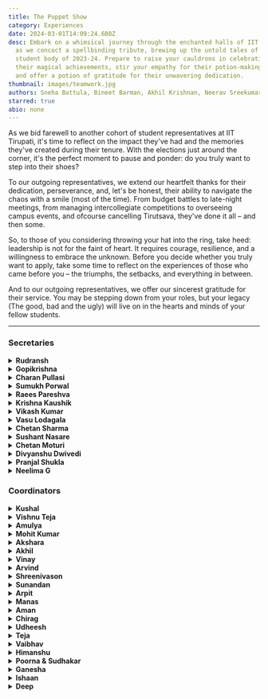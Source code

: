 ```yaml
---
title: The Puppet Show
category: Experiences
date: 2024-03-01T14:09:24.608Z
desc: Embark on a whimsical journey through the enchanted halls of IIT Tirupati
  as we concoct a spellbinding tribute, brewing up the untold tales of the
  student body of 2023-24. Prepare to raise your cauldrons in celebration of
  their magical achievements, stir your empathy for their potion-making mishaps,
  and offer a potion of gratitude for their unwavering dedication.
thumbnail: images/teamwork.jpg
authors: Sneha Battula, Bineet Barman, Akhil Krishnan, Neerav Sreekumar
starred: true
abio: none
---
```

<!--StartFragment-->

As we bid farewell to another cohort of student representatives at IIT Tirupati, it's time to reflect on the impact they've had and the memories they've created during their tenure. With the elections just around the corner, it's the perfect moment to pause and ponder: do you truly want to step into their shoes?

To our outgoing representatives, we extend our heartfelt thanks for their dedication, perseverance, and, let's be honest, their ability to navigate the chaos with a smile (most of the time). From budget battles to late-night meetings, from managing intercollegiate competitions to overseeing campus events, and ofcourse cancelling Tirutsava, they've done it all – and then some.

So, to those of you considering throwing your hat into the ring, take heed: leadership is not for the faint of heart. It requires courage, resilience, and a willingness to embrace the unknown. Before you decide whether you truly want to apply, take some time to reflect on the experiences of those who came before you – the triumphs, the setbacks, and everything in between.

And to our outgoing representatives, we offer our sincerest gratitude for their service. You may be stepping down from your roles, but your legacy (The good, bad and the ugly) will live on in the hearts and minds of your fellow students.

- - -

### Secretaries

<details>
<summary><b>Rudransh</b>
</summary>
</br>

*Students General Secretary*

![](images/sgs.png)

**Let’s take a look at what the student community has to say about them:**

> If I had to sum up his term in one phrase, it would be a series of blunders. It all started with a promising initiative to garner full campus support - particularly with the mess price reduction (which, in my opinion, could have been handled in a less explosive manner). But somewhere along the way, things took a turn for the worse. What began as a well-intentioned effort gradually spiralled into a series of explosive actions, one after another.                                       
>
> This whole ordeal serves as a textbook example of the harsh reality that the masses won't always support you. It's a tough pill to swallow, but it's true. And when things hit the fan, you often find yourself standing alone, realising that your own hands dug the ditch you're in. And let's be real; thinking you're always right is not really a good way to go. Sometimes, it's better to step back and reprioritise than trying to micromanage everything.                              
>\- *Sneha M S*
>
> We did not meet frequently as a General Student Council; in fact, we only convened once. He could have been a better leader, but he was very indecisive and insistent on implementing his ideas regardless of opposition. He was also quite persuasive and manipulative. As his term progressed, meetings became scarce, and the council disbanded on its own. However, earlier in his tenure, he did succeed in reducing the mess prices. At that point, I felt positive about working with him, but as time went on, that feeling gradually dissipated. Additionally, our mess quality also seemed to decline.                     
>
>\- *Divyanshu Dwivedi*

- - -

**After 4 weeks of constant pestering, we consider ourselves lucky to share with you the responses from their dearest homies, on what Mr. Secretary taught them:**

> Patience and resilience.                                                    
>\- *Raparthi Sai Harshith*                
>
> Don’t take anything too seriously. Just say “chalta hai” and move on.                                 
>\- *Tushar U*                 
>
> You can fail upwards in real life and not only in the movies.                                    
>\- *Sirish Sekhar*                                   
>                  
> NEVER GIVE UP on something which you badly want.             
>\- *Shreya Tumma*                      

- - -

</details>
<details>
<summary><b>Gopikrishna</b>
</summary>
</br>

*Academics Affairs Secretary*

![](images/aas.png)

<br>

**How would you describe your tenure looking back at it now?**

I don't see much happening during my overall tenure. All the new initiatives still need to be approved in meetings. From supplementary examinations to maintaining 75% attendance, all of them must be adequately reviewed and approved by the faculties. Currently, I am trying for PAL, supplementary examinations, and 75% attendance, which will be discussed in the upcoming meetings. If not, then the forthcoming secretary should work on this. They agreed to a 6-month internship for 2022 batch students, and I still need to check whether they will implement it. Minors will also start in the upcoming academic year. We started a policy club this academic year, which should have been initiated in the previous academic year. Credit for finally getting it started goes to Dheeraj, Ratna Shree, and the MPP students. Faculty advisors need to assist the students correctly, and I submitted a clear report on this matter to the Dean, sir. Library timings got extended, and for that, I want to thank the Library Advisory Committee and the staff. There were many other things that happened in this academic year, and most of them were not because of me. I was not a good Academic Affairs Secretary. There are still many pending tasks that need to be completed as soon as possible.                 

During my tenure, the curriculum was changed, and the credit for that goes to the previous Academic Affairs Secretary (Dheeraj) because he had constantly asked the faculties about it.

- - -

**Humour us with some of the mistakes you’ve made during it.**

I sent a mail to the Academic Advisor - Courses regarding some issues. In the subject of that email, instead of writing Reg. (means regarding), I wrote Rey. It is a Telugu word for addressing people (not in a formal manner).

- - -

**As tradition goes, one will soon take your place. What advice would you give them?**

I need to learn how to present things, think from different perspectives and communicate with the faculties to get things done. If these qualities were there, the results would have been much faster. The academic staff and CRs can take care of the remaining work. One should know the art of making others agree by providing all the necessary information.

- - -

**Ever fancy yourself to another secretary?**

I would then want to become the Mess Affairs Secretary instead of an Academic Affairs Secretary. I want to become the Mess Affairs Secretary to work accordingly and decrease the food wastage. I want to work with the Mess people in maintaining the mess properly for hygiene, etc

- - -

**Let’s take a look at what the student community has to say about him:**

> Gopi Krishna gives equal attention to every request or query, no matter how trivial it may sound. Despite being involved in so many activities, he has always patiently listened and resolved several queries and requests. He is always reachable and quite approachable too. He is a fair leader and has, on several occasions, managed entire events single-handedly. He doesn't like conflict and finds it better to let things pass over rather than confront them. I feel he should take a stand no matter what other team members might feel.                
>
> Once during EPICS Mobile Science Lab - NSS activities, he helped me out with procuring stuff from an under-construction AB2 even though he could have easily asked someone else to do it. He is quite helpful and mostly knows whom to call to get stuff done. (If he doesn't, he makes an effort to fix it nonetheless).                              
>
> I think he did a fairly good job in starting up the Excelsior club despite the lukewarm response. He has been quite visible and approachable on campus, which is a major plus point. The interesting part is that he sometimes shies away from taking credit and confronting nasty situations. I think he has somewhere made peace with the fact that no matter what you do, participation isn't going to be great. Despite that, he makes an effort to improve things.                               
> \- *Chaitali Karekar*
> 
> Gopi, I'd say, epitomises the ideal AAS. He consistently goes above and beyond the call of duty, ensuring that everything runs smoothly, regardless of whether it falls under his official responsibilities or not. Acting as the middleman, he has greatly facilitated communication between the academic section, CRs, and students, making the entire process much smoother.               
>
> Moreover, Gopi is a genuine human being through and through. He possesses a humble demeanor, often shying away from taking credit for his contributions despite deserving every bit of recognition. I am a hundred percent confident he has undersold himself while speaking about his tenure. A prime example of his dedication is evident in the success of the Higher Education Club. Today, the club operates like a well-oiled machine, hosting regular sessions that are both interactive and informative.             
>                     
> Alongside his close-knit group of friends, Gopi has made significant contributions to various aspects of campus life. From small gestures to grand initiatives, their collective efforts have left a lasting impact.                          
>\- *Sneha M S*
> 
> It was really nice. Got to know more about him and, in particular, the sense of accountability. Even for things he is not responsible for, he feels accountable, and I don't know why. Maybe he will give me a nice answer after reading this (and I am looking forward to it). A major accomplishment would be the setting up of the Excelsior Club (a one-of-a-kind club). Everything was quite unorganised previously (related to higher studies), but now, because of the club, things have started becoming organised, and a lot of people have benefited from the various sessions conducted. One always finds him doing things that are irrelevant to him most of the time. He could have concentrated on his personal life as well rather than wholly on his professional life.                                      
>\- *Arimanda Bhavan Reddy*

***********************

**After 4 weeks of constant pestering, we consider ourselves lucky to share with you the responses from their dearest homies, on what Mr. Secretary taught them:**

> How dedicated you should be if you take up any responsibility and if anyone is in need, you should try to help them as much as you can.                   
>\-*Gullipalli Neelima*
> 
> Seeing the efforts, he made me realise how important it is to have a person like him in every group/gang who motivates and helps others in every aspect (although sometimes it's not good). He is a very good person who never thinks of doing bad to anyone and this pays off in the long run.                       
>\- *Sivakoti Ram Mohith*
>
> He dares to stand up for things when they are wrong and to argue on the students' side with logical and valid reasons and takes up the responsibility even when no one is watching or questioning him. He is always trying to make something better.                          
>\-b*Penumarthi Ramya Krishna Chandini*

- - -

</details>
<details>
<summary><b>Charan Pullasi</b>
</summary>
</br>

*Cultural Affairs Secretary*

![](images/cas.png)
<br>
**How would you describe your tenure looking back at it now?**
Overall, not so bad, aside from Tirutsava. The advisor not accepting funds for conducting events was a massive hurdle, which downgraded the overall grandness of certain events. Inter IIT was the one thing that had so many obstacles and hurdles. It was almost impossible for us to go there in the first place, but thankfully, things went well. We achieved pretty good positions this year, too. Ganesh Chaturthi and Onam were also well-organised amidst difficulties with the budget.

******************
**As tradition goes, one will soon take your place. What advice would you give them?**           
- Living is not about trying to follow a set path in your mind and trying to get things done in that particular way: It’s more about adapting the set path along with the flow of life (basically, adapt and grow, bro). 
- Don't get demotivated about things not going the way you had planned in your head. Always leave some room for improvisation and doubt. 
- Never spend a single penny from your pocket for conducting events (I learned that the hard way). 
- Make sure that there are a bunch of people whom you can trust and who would be there by your side against odds (here, I mean getting approvals and signatures. It’s the worst part of being a secretary, and you should never do it alone).
- Handle religious events with care. People can get very defensive even if a small email sent by you hurts their feelings. So basically, be ready to face hate. 
- You don't always have to cater to everyone's needs. 
- Never let anyone apart from the TAS become involved in matters regarding Tirutsava.

********************************
**Ever fancy yourself to be another secretary?**                               
No, just NO.

***************************
**After 4 weeks of constant pestering, we consider ourselves lucky to share with you the responses from their dearest homies, on what Mr. Secretary taught them:**          

>He kind of demotivated me to become a CAS in the future.                   
>\- *Parupalli Binnu Chowdary*
>
>- Any work, any responsibility, is a thousand times better shared with someone. It's infinitely easier to vent about the nonsense at work to a friend/colleague than to walk back to the hostel alone, bubbling in frustration. 
>- Sometimes, the effort that goes into a project/execution/event goes noticed. That's right, sometimes, it's noticed. Predominantly, there'll always be people who say, "what did you even do?" to the people who actually did all the work. Those are key moments that separate the people who work out of their own drive and those who succumb to external demotivation. Neither is bad, but you need to know when to pick what.
>- That PoRs are cursed, irredeemably.                                  
>\- *Akhil Krishnan*
>
>This dude will absolutely slap facts onto your face, in a way that it feels okay. He has a really stable yet spontaneous nature which makes you think, "It's okay to feel floaty today.”                         
>\- *Sneha Battula*

******************

</details>
<details>
<summary><b>Sumukh Porwal</b>
</summary>
</br>

*Technical Affairs Secretary*

![](images/tas.png)

**How would you describe your tenure looking back at it now?**              
My tenure had its ups and downs. We couldn't pull off many tech events, but our clubs rocked with projects. Bagged the biggest tech budget yet, with solid future plans. Started an AI club and Google Development Student Club. Plus, we upgraded to a swanky new Ideas² room!      

***********************

**Humour us with some of the mistakes you’ve made during it.**              
Not having Tirutsava.       

**************************

**As tradition goes, one will soon take your place. What advice would you give them?**                            
There is nothing that I could have learned before which I didn't learn. But for my successor, I want him/her to know that this is majorly a management role, and that you would have to keep going to the admin block for all things, and that a significant amount of time would be utilised there.

************************************

**Ever fancy yourself to be another secretary?**
I'm all about tech projects and events. So, no other gig beats being the Technical Affairs Secretary.

*********************************                        

**Let’s take a look at what the student community has to say about them:**

>Great (experience). There not many comical situations. We were mostly serious. Sometimes, we would ask him for a party for being the Technical Aff. Secretary and sometimes it was funny when we would roast Aman, Registrar, Manas or some advisors in the club meeting.                                         
>\- *Arpit *
>
>To a generic person on campus, it might come across that Sumukh probably does nothing - but that's totally untrue. If you are able to see our technical clubs functioning, it's mainly because of his support - the seemingly invisible hand who is making things easier. Perhaps, he is one of the very few people in our batch who's been involved in the institute's technical circuit since the first year. Working with him has been a blast. He's the kind of dude who jumps on tasks as soon as they're thrown his way. No delays, no drama.                               
>
>We had ambitious plans for a technical symposium, a project that resonated deeply with all of us. Unfortunately, it seems that IITT may not be fully ready to embrace such an initiative at this time. Maybe next time, right?                           
>\- *Sneha M S*
>
>He is always positive to increase the tech culture in the institute. He managed his post quite efficiently from holding the technical council meeting to talking with the dean and home office for different club needs. He had always encouraged us to start more long term projects in the club which was not there before.                    
>
>Bhaiya did a nice job in sorting out which club should get the money from which club (whose budget was not spent fully) at last.                        
>\- *Manas Poddar*

*********************************
**After 4 weeks of constant pestering, we consider ourselves lucky to share with you the responses from their dearest homies, on what Mr. Secretary taught them:**

>Stop procrastinating everything and pay attention to even minor details.                                          
>\- *Ritwik Das *

********************

</details>
<details>
<summary><b>Raees Pareshva</b>
</summary>
</br>

*Mess Affairs Secretary*

![](images/mas.png)
<br>

**Let’s take a look at what the student community has to say about them:** 

>Pareshva, in my opinion, did a decent job. I wouldn't say he did an awesome job, but at the same time, it would be very wrong to say that he didn't do anything. There were very few things that he had control over. From the students' perspective, he was perceived as very bad at his job, but being in the council, I won't agree with that completely because only we know the real reasons behind all these hardships. He is a bit lazy, and he could have been more mature in taking decisions, but it's kind of difficult to have that level of maturity without working in the council for a year, and he is still in his 3rd year of B.Tech.
>
>Though there were instances where he could have acted much better, for example, being a little more responsible while writing emails, he also didn't receive the necessary guidance from the Asst. Warden and the mess wardens. There were no experienced people in the council other than 2-3 individuals. The council lacked experience and guidance. The failure of the council in making appropriate decisions was often perceived as the Mess Aff. Secretary's failure.                             
>\-*G Yaswanth Chowdary*

*********************************

</details>
<details>
<summary><b>Krishna Kaushik</b>
</summary>
</br>

*Mess Affairs Secretary*

![](images/has.png)
<br>

**How would you describe your tenure looking back at it now?** 
                          
I would rate it as good. The hostel work was tiring, but they made substantial progress this year. I wasn't happy with the transportation, mainly the removal part, but sadly, we couldn't do anything about that. I would say that the highlights of my tenure were the smooth opening of Des hostel, implementing the ERP system for maintenance issues, solving the drinking water issues, setting up culinary rooms, and maybe conducting the hostel night.

***************************

**Humour us with some of the mistakes you’ve made during it.**                    

Bringing a few of my friends and batchmates into my council was a decision I made. I mean, they work a lot, but you can't expect things to be formal when they are present. When I open my council group, there will be stickers of my face morphed with a tempo. But to be honest, I did receive unfiltered feedback from them with every decision I took, which helped me a lot.       

***********************************

**As tradition goes, one will soon take your place. What advice would you give them?**

I knew mostly everything about HAS during my council days itself, so there wasn't any trouble. But I would suggest the next secretary to understand that things take time in this college and that you need sheer patience and have to follow up on proposals until the end to ensure they don't go unattended. One more thing I would suggest is to use the council effectively because you can't do all the things by yourself.                

***********************************

**Ever fancy yourself to be another secretary?**        

I would prefer the Hostel secretary anytime. But if I remember correctly, I wished to become the Mess Aff. Secretary in my first year. Thankfully, I didn't take that seriously. If not, I'd be dead by now.            

****************************************

**Let’s take a look at what the student community has to say about them:**

>I had a good experience working with him. I guess he performed his best in doing his job.         
>\-*Dhanush P *          

************************************

**After 4 weeks of constant pestering, we consider ourselves lucky to share with you the responses from their dearest homies, on what Mr. Coordinator taught them:**

>Getting overly active about solving an issue just makes it heavier for you. Just move slowly and plan to work for the long run.
>\-*Siva Sanjay*

*************************

</details>
<details>
<summary><b>Vikash Kumar</b>
</summary>
</br>

*Literary Affairs Secretary*

![](images/las.png)
<br>

**How would you describe your tenure looking back at it now?**              

It was a great experience. My major highlights would include:     
- Taking care of clubs and ensuring they receive their needed items on time to function properly.
- Trying out new events with the help of council members, such as the Word event during Intra IIT and others occasionally, like poetry on Valentine's Day.
- Proper documentation of the Literary Affairs Secretary role in our college after discussing with the previous two secretaries.
- Creating a literary calendar for follow-up.
- Participating in almost all of the Inter-IIT literary events and having good experiences, which will be helpful for future events and competitions.
- Conducting almost double the number of events compared to the last year, and most of them had a good number of participants.
- Assisting in the successful organization of various national events like Hindi Pakhwada and Khadi Mahotsav.
- Assisting other clubs in conducting events wherever needed.
- Planning to conduct an Inter-IIT experience session where all the participants will share their experiences to improve literary culture and recruit good candidates for next year's competitions.
- Planning to start a student-run library and have a podcast setup during my remaining tenure.

***************************

**Humour us with some of the mistakes you’ve made during it.**

Not a mistake, but I had a funny experience during Inter-IIT. We had participated in a Scrabble word game. Though we were still new, we had practiced a lot on the Scrabble board. But when we went there, firstly, they shifted the event location from an earlier location to a godown kind of place. But the epic part was that they had given a quiz paper (which was not in the rulebook) instead of a board game, and we all got eliminated.

********************************

**As tradition goes, one will soon take your place. What advice would you give them?**

Since I got elected after a loss and had been in the LAC for a year, I knew what I had to do through the previous Secretary’s experience. But yeah, having the acknowledgement of funds approval and reimbursement procedure at an early stage of my tenure could have made my work easier. So, to the Future Secretary, I would suggest having the proper knowledge beforehand or in the first few weeks after getting elected.

****************************************

**Ever fancy yourself to be another secretary?**

Actually, I am happy to be LAS. But for this question, since it is the final year and we are going to miss our college fest "Tirutsava," I would have wished to become either SGS or CAS so that we would not have missed our fest.

***************************

**Let’s take a look at what the student community has to say about them:**

>He is a person with zero ego and comprises the full knowledge of dividing the work among the people to bring a better output. He gave me the freedom to work accordingly, and one thing I noticed is that he is very well-mannered and respectable to his fellows. The purchase of good books was a good accomplishment.                 
>\-*Ratna Sree*
>
>As a member of the Literary Affairs Council, I have had the opportunity to contribute my perspectives and benefit from the wisdom of my colleagues. The club has organized numerous events, including those held on Freshers' Day, Valentine's Day, Inter-IIT, Hindi Pakhwada, and various other occasions. As a member of the design team, I was tasked with generating inventive concepts to enhance the creation of effective posters, thereby bolstering my design abilities. It is a pleasure to engage with this group, and I must acknowledge the collected demeanor of our secretary. Once he assumes a role, he fulfills his obligations and remains committed until the task is completed, reflecting a cooperative and team-focused approach. While the council members were engrossed in their obligations, he effectively managed the events, including the club events, showcasing his versatility.                               
>
>The council has efficiently established a student library and procured necessary materials for the council that were previously lacking. Additionally, Vikash is diligent in overseeing event planning regardless of council member availability. Shortly, we will be unveiling the literary calendar. It would have been more beneficial if the secretary had also taken into consideration the team members' experience in addition to their interests when making selections.              
>\-*Sri Lakshmi*

*****************************

**After 4 weeks of constant pestering, we consider ourselves lucky to share with you the responses from their dearest homies, on what Mr. Secretary taught them:**

>I'm mostly dry and annoyingly concise when it comes to writing. He brought me to the emotional and elaborate side of writing.                                
>\-*Sunandan Santosh*

********************

</details>
<details>
<summary><b>Vasu Lodagala</b>
</summary>
</br>

*Sports Affairs Secretary*

![](images/sas.png)
<br>

**How would you describe your tenure looking back at it now?**         

I’m very happy and proud to say that I started the 1st-ever invitational sports tournament by our institute (named SANYOG), and that it will be carried forward for future generations. Around 12 colleges in our surroundings participated, and the count will go higher in the future. This will be one of the remarkable achievements for me that will definitely keep my name on the wall of IITTP forever. On top of that, I worked hard to increase women's participation in sports. I’m once again happy to say that I was successful in taking women's basketball and volleyball teams to Inter IIT, keeping in mind that the future generation should feel that they already have a team so that they will feel free to come and play. Not only Inter IIT, I also introduced Throwball and Chess separately for women in the INTRA Sports meet (Kridan 2024). Apart from women, I was also successful in taking Weightlifting and Lawn tennis for the first time for Men in Inter IIT 2024. During my tenure, we secured a medal in the students’ Inter IIT Sports Meet for the first time in our institute’s history. I hope it will carry forward for future generations. A lot of infrastructure was also developed during my period.            

*********************************

**Humour us with some of the mistakes you’ve made during it.**                  

While convincing AR Sir to sign approval letters, he used to send me back to get a new letter and I used to get all the remaining signs several times for very minor corrections. I wish I could have learned how to get approvals and clear different bills in the account session earlier.

*************************

**As tradition goes, one will soon take your place. What advice would you give them?**                         

Dear future Sports Aff. Secretary, 
I hope that you never feel distressed by the work you have, but instead, think about how you’re working for the glory of the institute. Your commitment clearly reflects on the results of our institute’s performance in several events. Also, during all of this, don't forget to maintain both academic and sports performances at good levels.

******************************

**Ever fancy yourself to be another secretary?**                    

I’m capable of being nothing else except the Sports Aff. Secretary because I don't do the exact works of the other roles. However, to be frank, I feel that others have very less work compared to the Sports Secretary, with the Cultural Secretary being an exception.               

*****************************************

</details>
<details>
<summary><b>Chetan Sharma</b>
</summary>
</br>

*Research Affairs Secretary*

![](images/ras.png)
<br>

**How would you describe your tenure looking back at it now?**                  
           
It was a mix, as there could have been more events, but they couldn't materialise. Highlights may be the following:
1. The first-ever Research Scholars Symposium was celebrated.
2. Female SRF scholars finally got single occupancy rooms.
3. The financial support to attend the conferences increased from the max cap of Rs 1.5 lac to Rs 2 Lac (pending the BoG approval).
4. The first-ever get-together between the alumni and the scholars took place, where the alumni scholars were presented with personalised mementos.

**********************************

**Humour us with some of the mistakes you’ve made during it.**

I don't see any such thing; whatever I did as RAS was only after getting consensus from my council, which saved me from making any such mistake. One thing I can recall is the signing of the controversial document regarding Tirutsava (which I obviously didn't check with my council, as there was not much time, and I didn't feel the need to do so), but at that time, no one had expected what would happen later.       

******************************************

**As tradition goes, one will soon take your place. What advice would you give them?**

I don't see any such thing. Just one piece of advice for the successor: have a good council advising you.

***********************************

**Ever fancy yourself to be another secretary?**

I would not like to be any secretary again. However, if somehow, I am back, I would like to be RAS only. 

**********************************

**After 4 weeks of constant pestering, we consider ourselves lucky to share with you the responses from their dearest homies, on what Mr. Secretary taught them:**

>There’s no need to go all-guns-blazing all the time.                            
>\- *Pranjal Shukla*

********************************

</details>
<details>
<summary><b>Sushant Nasare</b>
</summary>
</br>

*Placement Coordinator*

![](images/placementcoord.png)
<br>

**How would you describe your tenure looking back at it now?**                  

Overall, the tenure was good - marked by valuable learning experiences, the formation of a good team, and meaningful interactions with many individuals along the way. One of our noteworthy accomplishments is the successful recruitment of an additional placement officer with experience in CFTIs. What I can confidently confirm from my time in office is our thorough utilization of CalyxPod. Unlike my predecessors, I have ensured that all the data entered into the software is accurate to the best of our understanding. This will serve as a valuable resource for upcoming teams whenever any statistic from the placement season of 2023-24 is required.

*********************************

**Humour us with some of the mistakes you’ve made during it.**

I sent an email to students@iittp without any subject.           

*********************************

**As tradition goes, one will soon take your place. What advice would you give them?**                    

I would like to advise my successor to excel in managing Excel sheets and maintaining data effectively. Starting next year, we may transition to using the ERP system for placement processes. However, regardless of the system used, I strongly recommend that the upcoming placement team diligently logs all data into the placement portal for consistency and accuracy.      

**********************************

**Ever fancy yourself to be another secretary?**

I am passionate about technical matters, so I would have liked to pursue a role like the Technical Affairs Secretary.               

*****************************************

**Let’s take a look at what the student community has to say about them:**

>He’s an amazing sweet guy who listens to every member of the team. He never relaxed about taking responsibility and managed all the challenges he faced during his term well. The way he managed students rebelling against the placement team during the need for a new PO and his capability to convince the officials to appoint one was just excellent. He managed it all most politely.                                               
>\- *Supriyashree S*

***************************

**After 4 weeks of constant pestering, we consider ourselves lucky to share with you the responses from their dearest homies, on what Mr. Secretary taught them:**       

>Not everything is to be taken seriously, Prioritise both work and non-work activities.                
>\- *Ishaan *

***********************************************

</details>
<details>
<summary><b>Chetan Moturi</b>
</summary>
</br>

*Internship Coordinator*

![](images/ic.png)
<br>

**How would you describe your tenure looking back at it now?**                 

I believe my tenure was lacklustre. The highlight, if it can be called so, is the job market. As it is going through a terrible time of layoffs and a global economic slowdown, the number of opportunities for freshers have decreased massively and the same disappointment is reflected on everyone's faces (including mine).

***********************************

**Humour us with some of the mistakes you’ve made during it.**                          

I sent an email with an autocorrect fail one time. Good luck finding it.

*********************************************

**As tradition goes, one will soon take your place. What advice would you give them?**                   

Some things are beyond your control. We may wish for things to happen in certain ways but mostly it will not be so. Don't blame yourself or anybody when that happens.                

**********************************

**Ever fancy yourself to be another secretary?**

CDGC. It seems a pretty chill position with organising talks, sessions, etc.

********************************************

**Let’s take a look at what the student community has to say about them:**

> Working with him was a good experience. He used to update me immediately regarding mechanical companies. Even though we didn't get many companies, whatever his work was, he did it properly.
>
>Interesting thing is that he is not like the complaining kind. What other people see, such as Chetan not responding or something of that sort, is due to the main problem that the placement officer doesn’t update anything and doesn't call back companies regarding status. It is us who push him for the updates. Chetan doesn't complain, saying that the PO is not responding. Yes, of course everyone sees the results and Chetan wasn't able to produce that result. Hence, everyone points out to Chetan that he doesn't work or something like that. But no one sees the other side of how we all work talking to companies, mailing them and all that stuff.
>
>The area where he could have been better is that he could have openly said things to everyone instead of waiting for a good thing to happen. At least then people would understand the current situation.
>\- *Adarsh Bellamkonda*

************************************************

</details>
<details>
<summary><b>Divyanshu Dwivedi</b>
</summary>
</br>

*Career Development and Guidance Coordinator*

![](images/cdgc.png)
<br>

**How would you describe your tenure looking back at it now?**                        

The overall tenure was great though I joined in between since the previous coordinator left his position. The team and the advisors were really supportive. The worst thing CDC has to do is to go through all the resumes of the 2nd year chaps and check for any mistakes which might cost them their internships.

*****************************************

**Humour us with some of the mistakes you’ve made during it.**                    

It was my first time writing an email formally. It took me three full days for the first mail, yet I felt it was not up to mark. But yeah, it works as it's sent to students only.

***********************************************

**As tradition goes, one will soon take your place. What advice would you give them?**

Try to be strict from the start or else people won't get involved in the tasks you assign.

***********************

**Ever fancy yourself to be another secretary?**                           

I would probably be the head (coordinator) for Sargam. I felt like we could have done more this year but yeah, availability of people is an issue too in this college. Also, I felt if I would be the head I would have been heard more but yeah its secondary and that sums it up.

*************************************

</details>
<details>
<summary><b>Pranjal Shukla</b>
</summary>
</br>

*GCU Student Head*

![](images/gcu.png)
<br>

**How would you describe your tenure looking back at it now?**                                  

The tenure was more concentrated on systemic changes and creating SOPs to ensure absolute privacy for counselling sessions. Psychometric survey of every student getting admission in the institute has been ensured and mental health has received prominence in the Orientation program. Apart from this, various sessions with outside experts and faculties from the institute have been conducted to raise awareness and understanding. Efforts have also been made for sensitivity training of faculties and staff.

***************************************

**Humour us with some of the mistakes you’ve made during it.**                           
Hoping to get a good permanent room for GCU.

**************************************

**As tradition goes, one will soon take your place. What advice would you give them?**       
Better team management skills.    

**********************************

**Ever fancy yourself to be another secretary?**               
Academic Affairs Secretary.

*******************************

**Let’s take a look at what the student community has to say about them:**
> The overall experience was very positive. Our secretary has been very friendly with the council members and working with him has been excellent.
> 
> 1. The activities for UG Buddies in collaboration with the Aranya club improved interaction between freshers and their seniors. Inspired by the 'Have We Met Before' activity conducted a few years ago, this was the idea of the secretary which resulted in a huge improvement from last year when there had not been sufficient interaction within UG Buddy groups.
> 2. Talks by experts on concerns of mental health were organised throughout the year, although I believe the student turnout could be improved. 
> 3. The secretary has come up with several initiatives for the website and social media influence of GCU. As these are long term initiatives, they are still under process and haven't reached completion. However, the initiatives taken are crucial and are likely to show significant changes in the near future.
> 4. Overall, the secretary has good knowledge of the concerns in this area and is well deserving of the position he holds.
>               
>\- *Anvesha Verma *                   
>
>The OG IIT-T Mechanical engineer and an all-around amazing human being! Seriously, I still can't wrap my head around why he's still here. But you know what? I'm not complaining because working with Pranjal Bhaiya has been an absolute delight. He's not just a colleague; he's a friend, a TA, and basically a big brother to all of us. Need someone to talk to? Pranjal Bhaiya's your guy. Sure, the conversation might last longer than you anticipated, but trust me, you'll walk away with something profound to ponder upon.                     
>
>Coming to GCU, with him at the helm, it never felt like we were just being assigned tasks. Instead, all of us in the team felt like GCU heads, thanks to the incredible independence we were given to execute tasks and initiatives. Kudos to his team management skills! Personally, organising events from the GCU was an absolute blast. The UG Buddies initiative, in particular, was something close to my heart, and with the help of the CDC, we executed it really well.               
>\- *Sneha M S*
>
>Working with Pranjal has been nothing short of a ride where you are left feeling wholesome and exhilarated! He always has a game plan on check, no matter how little the resources are. The little brain teasers that he brings into the group truly motivate the team to think and envision beyond their limits.                  
>\- *Malavika*

*************************

**After 4 weeks of constant pestering, we consider ourselves lucky to share with you the responses from their dearest homies on what Mr. Secretary taught them:**

>Perseverance.                             
>\- *Chetan Sharma*


**********************************

</details>
<details>
<summary><b>Neelima G</b>
</summary>
</br>

*NSS Principal Coordinator*

![](images/nss.png)
<br>

**How would you describe your tenure looking back at it now?**                       
My overall tenure was good and I am satisfied with the work I did. During any school activity conducted from outside, many children and teachers would come. While leaving campus, their looks of satisfaction and excitement would be priceless, and the way each and every student would say goodbye while leaving the campus and speak to us was very special. In SOS village, we conducted many doubt-clearing sessions for the 10th-grade students. This was a new initiative. These sessions were very useful for them. Village health camps are also on.

*****************************************

**Humour us with some of the mistakes you’ve made during it.**
I sent a mail to students of some other batches, and didn't check the spelling mistakes for engraving their names on the convocation mementos.

****************************************

**As tradition goes, one will soon take your place. What advice would you give them?**
The first thing that they’ll need to do is to select a good team. With them only we would need to coordinate the complete tenure. They also need to know how to balance academics and NSS work. They need to spend some dedicated amount of time on this.

******************************************

**Ever fancy yourself to be another secretary?**
No, I am not interested in any other secretary position.

********************************

**Let’s take a look at what the student community has to say about them:**

>Really good! Didn't have to worry about overlooking anything since she helped with everything. Even if none of the team members showed up, she would always be there to support. It was really easy to work under her. You could take any decision about conducting activities and still be sure she would help you with it (in a positive way). She had the perfect management style since she would occasionally check up on work or get herself involved but wouldn't micromanage.                                      
>\- *Shreevatsa*
>
>Neelima has been in the team for the past two years. I have been working with her since then. She started as a co-coordinator and now she is the Principal Coordinator. Throughout her journey, she has changed a lot. She was a little sceptical when she was about to take this up but as time went by, she has been an amazing head. I personally admire her for the way she manages everything in time without losing her cool. I loved working with her. Also, at this point, I actually forgot that her name is Neelima because we would all call her GULLIPALLI. She is an amazing human and an amazing head as well. As a head, she did all that she could. We have had many more new initiatives this year. She struggled a little bit in the start, but she pulled it off. Though she is in her final year, she managed it well. NSS in my final year was fun with you. Thanks for everything <3.                     
>\- *Shreya Tumma*

****************************

**After 4 weeks of constant pestering, we consider ourselves lucky to share with you the responses from their dearest homies, on what Ms. Secretary taught them:**

>Observing her as my friend has taught me how to speak with new people and continue to be in touch with them (though I haven't followed any of them), which I am very poor at. Also, good or bad, she has a strong say whenever she has to make decisions.                     
>\- *Sivakoti Ram Mohith*
>
>Once you take up something, no matter how tough things get, go stand for it and do your best.                    
>
>Also, she stopped sleeping a lot during the day and woke up early in the mornings (I mean, 6 or 7 am) just to manage NSS activities. That dedication of hers shocks me at times. Being stubborn and strict when required, and social and outgoing when needed with the team, is a special quality of hers which is well appreciated                          
>\- *Penumarthi Ramya Krishna Chandini*

- - -
</details>

### Coordinators

<details>
<summary><b>Kushal</b>
</summary>
</br>

*Actomania*

![](images/actomania.png)

</br>   

**How would you describe your tenure looking back at it now?**

It was a good experience overall, with plenty of learning opportunities and a few mistakes along the way. Securing 10th place in Inter IIT for street play was an unexpected achievement.   

- - -    

**Humour us with some of the mistakes you've made during it.**   

One incident that stands out was when I sent an email announcing that one of my core team members was leaving. Some people misunderstood it as a public humiliation, but my intention was simply to show respect. It turned out to be a bit amusing, despite being unintentional. On a more serious note, a less humorous mistake was hiring an irresponsible group of people in my core team.    

- - -    

**As tradition goes, one will soon take your place. What advice would you give them?**   

Sharpen your time management skills before taking up this role.   

- - - 

**Ever fancy yourself to spearhead another club?**   

Nah, I'd still choose Actomania.   

- - - 

**Let’s take a look at what the student community has to say about them:**

>Kushal demonstrates several commendable qualities such as dedication, hard work, supportive and understanding nature and, of course, good acting skills. However, there are areas where his leadership could have been better. One aspect is his communication style and his approach to teamwork. For instance, if I had to point out something specifically,  he sometimes becomes a little frustrated and argumentative, which detracts from a positive team environment. By improving communication, fostering a positive team dynamic, and recognising the contributions of all team members, Kushal has the potential to become a more inspiring leader.   
>
> \-*Yuv Raj*
>
>It's been a pleasant time working with him. His ability to promote new ideas and give new opportunities to new talents deserves a round of applause. The best thing about him is that he’ll work in the background- like a silent killer. Kushal is the one who motivates us when we are not in the flow. Well, sometimes motivation can be in the form of a few harsh words, but I think it’s alright because managing a team of actors is not an easy task- you never know when they are acting and when not.   
>
> \-*Yuvraj Mhatre*

- - -   

**After 4 weeks of constant pestering, we consider ourselves lucky to share with you the responses from their dearest homies, on what Mr. Coordinator taught them:**    

>I learnt a lot about many web series and movies from this movie maniac.
> \-*Prince Kumar*
>
>Sometimes, it's okay to take a few steps back, go outside to eat, and get some 12 or so hours of sleep.
>*Utkarsh Dhar Dubey*
>
>"Love for Dramatics as an art" is something he taught me during his tenure.
>*Vaibhav Mishra*

- - - 

</details>
<details>
<summary><b>Vishnu Teja</b>
</summary>
</br>

*Artista*

![](images/artista.png)

</br>   

**How would you describe your tenure looking back at it now?**

Fun fact: I never used my assigned budget to date. I have to get it once it hits a prominent amount. My super cool team is why we could work around the things we had at hand. Overall, I would say it was a great learning experience. It was so much fun when people would come forward to listen to me (before becoming coordinator, I had to scream to be able to be audible).   

- - - 

**Humour us with some of the mistakes you’ve made during it.**

I should have planned the Ravan cutout better for Dusshera, LOL.

- - - 

**As tradition goes, one will soon take your place. What advice would you give them?**   

One crucial requirement is to have connections from all parts of the student community. The second is to start as early as possible with any task. And the final one is not to take up more than what you can handle. My suggestion for my future coordinator is that they should be close to their team and accomplish tasks with the team’s effort. Utilise the opportunities that arise from time to time effectively. Teach the participants basic art skills so they can understand how valuable and enjoyable art can be. (It's a whole different world!)   

- - - 

**Ever fancy yourself to spearhead another club?**

THE SCRIBBLES CLUB!!! I would hold tons of book-reading sessions!

- - - 

**Let’s take a look at what the student community has to say about him:**

>Collaborating with Vishnu Anna has been nothing short of a delightful experience! Vishnu is the epitome of serenity; he navigates through tasks with an air of tranquility that would put a Zen master to shame. Working with him is like taking a serene stroll through a garden of perfectly organized tasks, where chaos dares not rear its head. Vishnu effortlessly dispels any inkling of confusion, leaving no room for the pesky gremlins of uncertainty to sneak in. His approach is as cool as a cucumber in a freezer – not a bead of sweat in sight. I've often wondered if he has a secret stash of calmness tucked away somewhere; perhaps he's the keeper of the legendary Zen Garden of Productivity. However, in the spirit of full disclosure, there have been instances where Vishnu's calmness has left us questioning if he's secretly a robot programmed never to panic. I mean, a slight panic every now and then keeps things interesting, right? His commitment to responsibility is so stellar.   
>
> \- *Akilesh*
> 
>Working with him is like the most peaceful job – he doesn't use too much force to make people do the tasks, and his smile gives us enough motivation for it. He tries his best to plan everything in advance to minimize any last-minute hassles, though such changes are inevitable sometimes, and knows whom to assign the right task. He's a good persuader for roping in people for work, but he should have been strict sometimes, or else stuff won’t go as fast as it should go.   
>
> \- *Siva Sanjay*

- - - 

**After 4 weeks of constant pestering, we consider ourselves lucky to share with you the responses from their dearest homies, on what Mr. Coordinator taught them:**

>They’ve taught me that my drawing doesn't always have to look good.
> \- *Chandradithya*

- - - 

</details>
<details>
<summary><b>Amulya</b>
</summary>
</br>

*Celeste*

![](images/celeste.png)

</br>   

**How would you describe your tenure looking back at it now?**

Nothing much to describe, to be frank.

- - - 

**Humour us with some of the mistakes you’ve made during it.**

Nothing funny to mention. (Team Udaan tried their best to make more out of this, but we’re grasping at straws.)   

- - - 

**As tradition goes, one will soon take your place. What advice would you give them?**

The participation rate is less so you must design the programmes according to that.

- - - 

**Ever fancy yourself to spearhead another club?**

Nope, none. Celeste, anytime, anyday!

- - - 

**Let’s take a look at what the student community has to say about him:**

>She is the best Celeste club head to date, in my opinion, because she has previous experience in the fashion field. Moreover,  she is so understanding and kind, but also strict about her duties at the same time.  Amulya planned and welcomed the ideas of club members, even mine - and motivated us to take over her post after she was respectfully out. She did an excellent job in assembling our ideas; she hustled by leading our team to fifth place in the Inter IIT 2022, and now leaping to 9th place in 2023. And not to mention, her model walk is out of the world- I heard it from the fashion girls and even saw it. Last but not least, don’t GIVE HER CAFFEINE EVER.   
>
> \-*Yuvraj Gowtham*
>
>It was a mix of fun, craziness, stress, regrets, disappointments, brainstorming, accomplishments, learnings and many more. One thing that I've learnt is never to be afraid to present my idea, it might have the capability to make things a lot better. All we did this term was come up with an idea, get all excited, make a mistake out of our curiosity, and then pop up with more ideas to fix it up, which would sometimes even change the whole plan- this time, thinking it over, and making sure we do our best.   
>
> \-*Sunidhi*
>
>It definitely was a great time working with her; you never know what kind of work you will end up doing while you are working on her team- the ideas she proposes look ridiculous at first sight, but only when the work starts the clarity start hitting your mind, though sometimes they turn out to be lessons. We need to be active with her while doing stuff  *whispers*. Ah, yes, you wouldn’t wish to witness her other side. A lazy cat with sudden bursts of energy (thumbs up energy), and suddenly she starts running here and there to do work and annoy people.   
>
> \-*Siva Sanjay*

- - - 

**After 4 weeks of constant pestering, we consider ourselves lucky to share with you the responses from their dearest homies, on what Ms. Coordinator taught them:**    

>To not overthink things before even starting the work. In other words, to have the confidence to believe that we will figure the way out ourselves if something goes wrong.   
> \-*Sunidhi

- - - 

</details>
<details>
<summary><b>Mohit Kumar</b>
</summary>
</br>

*PFC*

![](images/pfc.png)

</br>   

**How would you describe your tenure looking back at it now?**

Firstly, I never thought that I'd be the PFC head and handle this much stuff, and this was definitely a cherished tenure for me. I thought everything would go smoothly since the people there were experienced. It all started during summer vacation when there was a project underway. Initially, as a club member, I wasn't working on it, but after becoming the head, the problem started with me feeling like I knew nothing and now needing to manage all of this. That was the first headache I got. And that, kids, is how I met my tenure!        

Actually, I can say my whole tenure was akin to a roller coaster or even better- like the Ekta Kapoor TV shows where one problem followed another. However, these challenges provided valuable learning experiences. When people around you are supportive, it feels less daunting, and you can easily tackle them. Fortunately, there are supportive members in our club who helped me a lot in difficult phases.        

The one thing that disappoints me the most is the lack of interest and enthusiasm among people. I feel there is a lack of enthusiasm among individuals here. It's possible that my expectations are higher because I am personally more interested in these activities, or perhaps our peers and seniors share a similar sentiment.         

Talking about highlights, then Inter IIT was undoubtedly a big highlight; it was a wonderful experience. To be honest, I was impressed by the level of energy and enthusiasm that I saw in people during Inter IIT, which I always hoped to see in club members. We had never experimented with photography in the way we did, going from place to place, trying new things, and exploring. Despite having few resources and personnel, we tried our best in graphic design, and the film we delivered was one of the best entries. It was one of the best short films we've ever produced. I witnessed a remarkable energy among the team members, and it filled me with immense pride to see the dedication and effort put into our work during the Inter IIT. Unfortunately, we were unable to secure any standing position, but what I trust more is the hard work we put in, and I can say we definitely delivered our best, which we could, and that was the best part of the Inter IIT.        

- - - 

**Humour us with some of the mistakes you’ve made during it.**

Recently, in a WhatsApp group, a girl posted about a lost umbrella, asking where to drop it off. Accidentally, I replied with "room" instead of texting someone else. Instead of telling me, my friends burst into laughter in the group chat! Later, the girl messaged me privately, and I quickly deleted my comical mishap. *(Team Udaan still has no clue how it is related to the tenure in any manner, but found it endearing nonetheless!)*     

- - - 

**As tradition goes, one will soon take your place. What advice would you give them?**    

There are actually a lot of things I wish I had learned before taking on this role. Some of them are filmmaking or graphic design. I was more into photography from the start, so I didn’t give much time to either of these two things. I believe if I had done so, my tenure could have been better, and I could have contributed more to the club.        

So, dear successor, things are not linear, and they don't always work out as you expect. I learned this while managing people, something I had never done before this role. Remember to ask for help when you need it; there are some excellent people here. Try to take things and people lightly. Plan your things properly. Just remember, you can't do everything alone because the club functions with its members, not just its head. So try to teach people and then assign tasks. Yes, this will be a challenging task, but it's how the club works.             

- - - 

**Ever fancy yourself to spearhead another club?**

I think I could be the Artista Coordinator, as I do sketching, which I don’t know why I am good at.  But I would prefer not to be a club head again because it comes with many responsibilities- and I am not the best at managing people. However, I am still learning and trying to do my best, that’s about it.     

- - - 

**Let’s take a look at what the student community has to say about them:**

>Working with Mohit Bhaiya has been a truly rewarding experience for me as a core member. He is the type of person who always emphasizes completing things on time. We often have multiple responsibilities besides just clicking and editing photos, which can sometimes result in delays in completing the work of the club, and this is something that he understandably finds displeasing. I first met him during a Lightroom session, and initially, I found it quite boring and came out of the session. Little did I know that I would end up working with him for the next year. I've learned many things from him, especially navigating through events while ignoring people who constantly ask for their photos to be taken and insist on receiving them promptly. His iconic dialogue during every core member meeting was, "Just exploring with the camera during event coverage doesn't accomplish anything.”       
>
> \-*Satyam Singh*
>
>Mohit Kumar is exceptional in his role as Club head. He conducted core meetings on time & encouraged us to engage and try new things with the beloved ‘camera’. You just have to call or text him whenever you need a camera. Our club has only 3 cameras, but somehow, he provided us with them when in need. He has a creative approach in every shot and emphasises more on improving photography skills rather than editing. By the way, the one thing I wanna ask you: when are we getting our club merchandise? Ever since I joined the club, it has been delayed. I personally feel that the videography team did well this time in Inter-IIT, but we are lagging behind in the Graphic & Design part.        
>
> \-*Rajan*
>
>It was fun working with them. Haha, you think so? He’s the coordinator, so of course, you can expect him to ask you to do a lot of work, but he’s good at what he does, not gonna lie. He did manage to keep track of every team in PFC, say videography, photography or the design team and managed to grab good positions in the Inter-IIT Culturals this year.       
>
> \-*Binnu*
>
>Tiring but fun. Bro is an amazing photographer and knows how to divide work nicely. Sometimes, he's not very assertive but that is also reflective of his friendly demeanor. (I don't listen to him).       
>
> \-*Keshav*

- - - 

**After 4 weeks of constant pestering, we consider ourselves lucky to share with you the responses from their dearest homies, on what Mr. Coordinator taught them:**     

>How to give juniors work.
> \-*Keshav*
>
>We have frequent productive discussions related to Photography where we learn new things together. That’s helpful because when an art form is your passion, you need like-minded people around you to expand your knowledge.   
> \-*Anant*
>
>Not a single damn thing.    
> \-*Kushal*
>
>I am sure I underestimated you as a leader when you started and imagined you lesser than what you have become today; not that you have filled my shoes as the club co-ordinator yet, but certainly I can pass out of college knowing the club is in good hands.    
> \-*Prasanna*

- - - 

</details>
<details>
<summary><b>Akshara</b>
</summary>
</br>

*Rasoi*

![](images/rasoi.png)

</br>   

**How would you describe your tenure looking back at it now?**

My time as the head of Rasoi has been full of joy and unforgettable moments. I learned a lot about leading a team, managing tasks at the last minute, and improving my communication skills. I also met many new people and strengthened my bonds with them. One of the best parts was setting up food stalls, where everyone, including my friends, pitched in to help. I'm grateful to everyone who supported me along the way. A major highlight was participating in Inter IIT at Kharagpur, which was a memorable experience. Despite being a new club, we successfully organized many events, and I'm proud of how well we did. That's why I feel satisfied with my performance as the club coordinator.        

**Humour us with some of the mistakes you’ve made during it.**

While making chocolate syrup, I accidentally poured hot syrup on my hand while tasting it during the Valentine's Day food stall. It was so hot that I couldn't help but shout out, causing everyone in the mess to turn and look at me. It was a bit embarrassing at the moment, but thankfully, it wasn't anything serious.          

**As tradition goes, one will soon take your place. What advice would you give them?**       

To the future coordinator, here's a helpful tip: Make sure to select your core committee members carefully and distribute tasks evenly among them. Avoid overloading one person with too much work while giving another person less. Plan your events at least 10 days in advance to avoid last-minute chaos. If you're unsure about something, don't hesitate to seek advice from experienced individuals. It's also a good idea to communicate with chefs for valuable insights. Remember, Inter IIT is significant, so make sure to practice thoroughly for it.       

**Ever fancy yourself to spearhead another club?** 

Actomania. I pretend to listen to the class while actually dozing off.

**Let’s take a look at what the student community has to say about them:**

>Akshara’s really chill and cool to work with.
>
> \-*Preetha Selvakumar*
>
>My experience was really great working with them- we have conducted so many events and set up several stalls and everything turned out to be successful. There are no negative points I can think of.        
> 
> \-*Sai Nikshith*
>
>Akshara deserves sincere appreciation for her outstanding dedication to the cooking club. Her unwavering enthusiasm, hard work, and expert management of events have significantly enhanced the club's experience for all members. Through her inclusive approach, she ensures that everyone feels involved and valued. Akshara's role as an inspiring leader has contributed to making the cooking club a vibrant and enjoyable community. She was very quirky in planning different events, which helped the core members push their limits and expertise to learn new skills.      
>
> \-*Ashutosh Pandey*

- - - 

**After 4 weeks of constant pestering, we consider ourselves lucky to share with you the responses from their dearest homies, on what Ms. Coordinator taught them:**    

>How to pretend to study at home and do nothing.
> \-*Mahalakshmi*
>
>She’s shown me how to vibe with whatever I do.
> \-*Sunidhi*

- - - 

</details>
<details>
<summary><b>Akhil</b>
</summary>
</br>

*Sargam*

![](images/sargam.png)

</br>   

**How would you describe your tenure looking back at it now?**

My tenure was quite an adventure. I've learnt loads about working with people, dealing with the inevitable, letting go of the illusion of control, learning where to work hard and where to take it easy and how to get things done. I'd definitely attribute some philosophical growth, too, things like, "Is it really worth all of this effort?”, and, "What's really pushing me to work, even if no one else is interested?"       

Some of my favourite highlights include - 
1. Setting up the stage - It's always a blast fiddling with settings, mixers, wires and instruments until you get that perfect tone, sound and feel that you want from the band.          

2. Inter IIT - An event that I was quite afraid of, which started off with exciting possibilities and ended in heartbreak; words cannot describe the adventures. From squeezing out every last bit of practice time to getting two keyboards ready, to getting a double bass pedal and better drum membranes, to getting a secondary guitar on rent just the day before we left for Kharagpur, it was a wild ride. The excitement didn't stop there, with a chaotic sound check on Day 0 and some extremely serious monitor issues during our performance on Day 2, all with a group of people who learnt how to work with each other and made sure to look after all of our equipment and each other. I'd have to say, an important *sigh of relief* for me would be the fact that we did not donate any of our stuff to IITKGP like we did last time at IITM.            

3. Setting up another band - Watching a freshly put-together band take its first steps and reach that level of confidently playing on stage is something that I enjoyed a lot.           

4. Equipment handling - Throughout my tenure, we've had various moments of "Oh, this is but a simple fix,” and, "Oh, we can get this working,” and, "Oh yeah, I can fix that." Sargam's equipment has been in great shape ever since. There's still one black mark (or white mark, I should say) hovering above the equipment; that is the one Ibanez that somehow never pops up at the right time.           

5. A special kind of therapy - There have been a few days, during Band Practice or during jamming sessions, where it all feels worth it. All the uphill climbs, all the solo runs in the Administrative Building, and all of the late-night work, were worth it. There's a moment when everyone's just lost in the music, laughing, enjoying, happy. I think those are moments to work for, and, dare I even say, live for.            

6. Mastering the Paper Chase - The administrative building is 'Hell in a Cell'. Worse than most banks and definitely worse than last year, this building has single-handedly ruined club morale. Nevertheless, to win a fight with this building, and to come out victorious and pockets full of reimbursed money is a glorious moment indeed.         

- - - 

**Humour us with some of the mistakes you’ve made during it.**

Off the top of my mind, I recall the incident with the combination lock, originally intended to make life easier for Sargam and Culturals and access equipment freely. But of course, we can't have nice things, and someone went and changed the password, leaving me with a locked cupboard and a bouquet of disappointments. Another secret one is the fact that the Silver Keyboard needs to be twisted ever so slightly in order for all the keys to produce sound, because what can you expect from a curious child with three screwdrivers? Another one I recall was dropping our snare drum very similar to how ice cream falls out of a cone when you bend down. The silence that followed was so strong it could have stopped a nuclear explosion. The screaming that followed could probably send back said nuclear explosion.         

- - - 

**As tradition goes, one will soon take your place. What advice would you give them?**

Something I'd really like to have known beforehand was the changes in the procedures for Club Funds and the shifting of Administrative Affairs to the new building. I think these two pieces of information would've saved me some (-_- ) moments and definitely some (T_T ) moments as well. Apart from that, considering a lot of the stuff I've learnt, the special thing about them was that I learnt them along the way. I think the essence of it would be lost if it were all simply given to me at the start of my tenure. 

However, if you're anything like me, and you like the concept of (plan -> execute -> perfect), learn how to deal with uncertainties because there will be a lot of them. The simplest way you can do this is to take it one mishap at a time. As someone once said, Sargam is more of an, "Oh this happened, now what?" club than an "Oh, this can happen, how do I stop it from happening?" club. If you ever fall into the spiral of the second question, you'll never get off the ground. 

Lastly, be prepared to work your ass off. And, have a bicycle; it'll save you an insane amount of time (even if it means spending a little more energy).

- - - 

**Ever fancy yourself to spearhead another club?**

I think if things were a little different, especially around the time Club Coordinators were selected, I might have become the Automobile Club Head. *"Because to some people, cars are nothing more than a big hunk of metal, glass, wires and rubber, and a viable alternative to walking. But you and I know cars are more than that. They represent the very essence of power, performance and noise. They mark the way by which we define and remember decades. And they have a soul. Irrefutably, undeniably, every car has a soul. And it calls out to our own, and that is something only you and I know."* ~quoted by Jeremy Clarkson, because who else can fuel a passion for cars like this man?

- - -

**Let’s take a look at what the student community has to say about them:**

>My experience working with him was nice. The club allowed me to perform in various events that improved my overall stage performance. The club head always tried to encourage us for various performances and helped us to practice by giving us the required permissions. It could have been better related to the permissions area for the Sargam club room and the key management. Additionally, the transportation system for the instruments for any performance requires serious attention.     
>
> \-*Prakhar Gupta*
>
>Working with him provides an interesting take on how informality paves a path to getting the job done. I have never had that in my life before. He is that person who you would feel very comfortable to work with. Well, he is like the mom in a house. He orders, we do it, and the job gets done; he orders, we don't, and still the job gets done. He never hesitates to spend his own money for the club's sake. The one thing I want him to change is the idea of "do it by yourself if no one else does it for you".      
>
> \-*Mukilan*

- - - 

**After 4 weeks of constant pestering, we consider ourselves lucky to share with you the responses from their dearest homies, on what Mr. Coordinator taught them:**           

>Taught me how to get things done even when you have the most irresponsible teammates.   
> \-*Abhinav*
>
>Taught me how not to write an approval letter (it was a two way learning experience).       
> \-*Charan*
>
>Taught me how to be an asshole without regrets.         
> \-*Keshav*
>
>Taught me to be selfish in the most necessary ways. To pick myself over and over and be happy. Also, how to see the magic in small moments when I forget how to.         
> \-*Sneha Battula*

- - - 

</details>
<details>
<summary><b>Vinay</b>
</summary>
</br>

*Xcite*

![](images/xcite.png)

</br>   

**How would you describe your tenure looking back at it now?**

It was beyond awesome! I have a super supportive core team, super enthusiastic freshers, and an awesome diversity crew and what else do I need? We did so many things – we conducted workshops for everyone to learn to dance, we conducted a special jamming session for freshers and we even made them perform on stage for Freshers’ Week, we conducted auditions for crew selection for Inter IIT and the crew got a Top 10 position in Group Dance and one Top 5 position in Street Battle by defeating many 1G and 2G IITs at Inter IIT, and finally the performances that we gave on stage for everyone was everything for us.            

- - - 

**Humour us with some of the mistakes you’ve made during it.**

I neglected my studies. I thought I could manage somehow, but I totally messed up. It's more like a regret for me than a mistake, and I know it’s not as funny :/       

**As tradition goes, one will soon take your place. What advice would you give them?**       

I tried to do or solve everything by myself, due to which I struggled a lot. I suggest my successor not to do that – take the help of your team and don't make decisions on your own. Discuss with your team and decide.       

**Ever fancy yourself to spearhead another club?**

Other than dance, I am interested in football and kabaddi. If there were clubs like a football club or a kabaddi club, I would have picked them.        

**Let’s take a look at what the student community has to say about them:**

>It was a good experience working with him. He chooses humorous songs that are very different from others when having a serious discussion. He fought tooth and nail for our accommodation in the dance room and great job in managing all the stuff required for Inter IIT 6.0. I personally feel that he could have managed his studies better, along with the responsibilities he had.          
>
> \-*Chathurya*
>
>It’s really a lovely experience working with him. He is very dedicated to dance. He always tries to learn new styles. And always motivates us to work better. He did an excellent job during Inter-IIT Culturals 6.0. Even though he was new to it, just like any of us, he handled that phase very well.        
>
> \-*Kowshiki*

- - - 

**After 4 weeks of constant pestering, we consider ourselves lucky to share with you the responses from their dearest homies, on what Mr. Coordinator taught them:**

>Determination, patience and his sincerity towards work.              
> \-*Baini Santhosh*

- - - 

</details>
<details>
<summary><b>Arvind</b>
</summary>
</br>

*Debate and Oratory Club*

![](images/debate.png)

</br>   

**How would you describe your tenure looking back at it now?**

Nothing much in particular - but I'm glad people were fascinated enough to turn up to many of our events. I think we tried to balance simple and complex topics to keep our events interesting to old and newcomers, but I can't tell if we succeeded.                       

- - - 

**Humour us with some of the mistakes you’ve made during it.**

I didn't know enough juniors to reliably put people in the club who could carry on the stuff we all knew.                      

On the funny side, there was an event where I wasn't part of the OC, and we ended up with some of the wackiest rules. It wasn't a very balanced event, but it was hilariously unbalanced.    

- - - 

**As tradition goes, one will soon take your place. What advice would you give them?**                        

It's a solo job, the core isn't particularly useful. Also, it's hard to get people to go to external events.                      

- - - 

**Ever fancy yourself to spearhead another club?**

Quiz Club – it would've been more straightforward.

**Let’s take a look at what the student community has to say about them:**

>Under his leadership, our debates weren't just clashes of opinions, they were Shakespearean dramas unfolding on a stage of logic and rhetoric. He pushed us to dissect complex issues, think critically, and articulate our views with the eloquence of a seasoned politician (minus the questionable hair choices, hopefully). First things first, props to Arvind for keeping things spicy! He managed to turn our club meetings into must-see events, with topics ranging from the profound to the downright goofy. Whether we're dissecting the meaning of life or debating the superiority of cats over dogs, there's never a dull moment. But hey, nobody's perfect, right? While his passion for playing devil's advocate keeps things interesting, there have been moments where it's left us scratching our heads. I mean, questioning the existence of free will during a debate about whether pineapple belongs on pizza? Talk about a mind-bender!                  
>
> \-*Jacob Panicker*
>
>There was work? I think he was pretty serious about the club's performance at Inter IIT and wanted new people to take part in the activities. He couldn't devote much time and energy into the thing because of other commitments.               
>
>Although it was only for one semester, I still had good time working with him. He handled his position well. It would have been better if he could have sent one debate team to Inter IIT.
>
> \-*Vikash Kumar*
>
>Arvind is undeniably a remarkable orator; He qualified for the final round of adjudication in an inter-collegiate Parliamentary Debate. That's no small feat!                             
I'll admit I had my doubts when Arvind first stepped into his role. But you know what? The term was not that bad. Events were organised and debates were held. This was possible because he had a nice close-knit team that kinda took over the reins and conducted sessions when he wasn't able to do it; But the catch here was that our regular participants (core team) ended up predominantly as organizers, leaving us with a deficit in participation.                    
>
>Towards the end, I found myself grappling with conflicting thoughts. I still do. Why did you take up the responsibility when you can't see it through its completion? On the other hand, it's good that you recognized you were not being able to do justice to the PoR and made room for someone who could. I really don't know where to go from there.       
>
>As for his writing, Arvind is a skilled wordsmith in his own right. I've had the pleasure of working with him in Udaan, and let me tell you, his articles are top-notch. They're informative, engaging, and have that unmistakable "Arvind" flair. He's got a unique style that he fully embraces, and that's what makes his work stand out.        
>
> \-*Sneha M S*

- - - 

**After 4 weeks of constant pestering, we consider ourselves lucky to share with you the responses from their dearest homies, on what Mr. Coordinator taught them:**                          

>How to not lose focus of your ultimate goal in pursuit of optimality.         
> \-*Shreenivason*
>
>Being yourself is awesome.        
> \-*Arup Biswas*

- - - 

</details>
<details>
<summary><b>Shreenivason</b>
</summary>
</br>

*Quizzing Club*

![](images/quizzing.png)

</br>   

**How would you describe your tenure looking back at it now?**

7/10. I tried to perform to the best of my capabilities, but could have done better. The lack of participation in inter-college events is something which I hope to see rectified by future club heads. Otherwise, I believe that my tenure has been satisfactory. We were able to organise all FIESTA events successfully on short notice. We witnessed constant and consistent engagement from the student community in independent quizzes, and hope to continue the same in the future. The club now has 14 members, compared to just 4 when I joined. We have some exciting events planned for the rest of the term as well!                              

- - - 

**Humour us with some of the mistakes you’ve made during it.**       

I did NOT do my paperwork in a quick, efficient, and foolproof manner. Consequently, it took me 2 months to get funds dispatched to the respective stakeholders. 2/10, do not recommend, especially in EE 5th semester.               

**As tradition goes, one will soon take your place. What advice would you give them?**                 

I wish I had learned to take initiative in planning and executing various tasks, from sending a small message to organizing quiz events for FIESTA ‘23. I was fortunate enough to have a dedicated and competent team who were as integral to the functioning of this club as me. Another aspect I feel should be introduced is a long-term plan/roadmap, which I failed to make. 

My advice to the next club head: Recruit early, and recruit well. This will go a long way in reducing your stress and workload. Also, paperwork is part and parcel of your life. Learn to do it quickly, efficiently, and in a foolproof manner.

- - - 

**Ever fancy yourself to spearhead another club?**

Quiz Club, yet again. No doubt about that.

- - - 

**Let’s take a look at what the student community has to say about them:**

>My experience with him was amazing, he's an incredible leader, and it was a blast. Intra IIT, in particular, was awesome. I have nothing but positive things to tell about Shreenivason anna. He played his best with the cards dealt to him. Although there were some points, such as Inter IIT and Tirutsava which were out of his control, Intra IIT was handled pretty well. Some areas that could've been better executed were the weekly quiz practices, though. Overall, it was a good tenure.                 
>
> \-*Krishna Sameer*
>
>His reign as Quiz Club Head has been a memorable one. He challenged us, made us laugh, and proved that trivia can be more than just brain food – it can be a full-blown comedy course. His ability to weave fact with fiction, current events with pop culture, and obscure trivia with side-splitting humor had us all shouting, "Aha!" (or more often, "Huh?"), in equal measure. So thank you, from the bottom of our laughter-filled hearts, for the memories and the mental gymnastics. Now, if you'll excuse me, I have a sudden urge to Google "longest river in the world"... just to be sure. He's the Yoda of trivia, minus the green and the questionable grammar. He crafted questions that were like riddles dipped in sarcasm, served with a side of "wait, what?". We learned more obscure facts than a team of Wikipedia editors on a sugar rush. Who knew the mating call of a narwhal sounded like a dial-up modem? (Thanks for that mental image, by the way.) His events were like well-oiled trivia machines, except instead of spitting out gum, they spat out knowledge bombs and laughter fits. Every night was a party for the brain! His meticulous planning and engaging personality made each event a delight. You never knew what to expect, except that you'd leave feeling smarter and happier. And we all appreciate a good pun, but some of his were so groan-worthy that they could power a small village. Maybe invest in a thesaurus for synonym-sational punchlines instead? Just saying, our funny bones deserve better.                               
>
> \-*Jacob Panicker*
>
>He was quite punctual and dedicated in his work but as the college internship scenario hasn’t been good, it has affected the work he would have liked to show. But while being Quiz Club Coordinator, it doesn’t suit to attend tech meets and then ignore your responsibilities.               
>
> \-*Vikash Kumar*
>
>It was good working with him. Hardworking and sincere, he has a serious personality, but also a fun side when there is a need for it. You could tell he really cared for the club and wanted the best for it.                   
>
> \-*Akshay M*
>
>Shreenivason leads the club in a very systematic way, with multiple fixed agendas before every meeting, ensuring to cover every point and/or update incomplete agendas from previous meetings. His meetings are perhaps more organised than the GBMs and BoS meetings in the college. While he appears strict on the surface, he is flexible on deadlines and gives almost everyone an equal chance to contribute and host quizzes. This approach is beneficial for grooming new members of the club and benefits the club as a whole. Additionally, he meticulously works towards creating quizzes on topics not typically covered in college quizzes, making them interesting for both the question setters and the targeted audience.
>
>I have witnessed his growth and evolution from a rookie club member to a hardworking core member and now a great coordinator, and it has been a pleasure. A quiz coordinator’s role primarily involves planning quizzes, hosting them as a quizmaster, and ensuring no malpractice occurs. When planning quizzes, Shreenivason adopts a relaxed approach, providing guidance and setting flexible deadlines. As a quizmaster, he exudes charisma. However, when invigilating during someone else's hosting, he becomes the strictest invigilator known to humankind. The sheer look of terror on his face sends chills down your spine, deterring any thought of Googling answers. This method has proven effective, as the Quiz Club has had several successful quizzes under his leadership.
>
>One minor regret I have is that more events could have been conducted this year instead of meticulously planning every event and considering everyone's opinion. Simply going with the flow may have led to more events, but I have no complaints regarding the quality of quizzes conducted thus far. Rushing and overcrowding them into more events would have likely diminished their quality.
>
> \-*Vignesh*

- - - 

**After 4 weeks of constant pestering, we consider ourselves lucky to share with you the responses from their dearest homies, on what Mr. Coordinator taught them:**                 

>What I learnt was communication and teamwork matter, and also, “Too many cooks spoil the broth.”                  
> \-*Jacob Panicker*
>
>Not taking authority figures for granted.    
> \-*Shreevatsa*

- - - 

</details>
<details>
<summary><b>Sunandan</b>
</summary>
</br>

*Scribbles*

![](images/scribbles.png)

</br>   

**How would you describe your tenure looking back at it now?**

I raked in good participation, handling the club as the second head. Some initiatives are planned and will get going at the end of my tenure (when writing this, those are in their initial phases). The fact that the Intra-IIT tournament significantly boosted participation in writing events was pleasing.                        

- - - 

**Humour us with some of the mistakes you’ve made during it.**

As a writer, I once forgot that every word is essential, and some things are even beyond words (probably better not to explain further, you know). Also, white text on a blue background sucks. I don't know why I did that on nearly every rulebook in the first half, but the more you know, the better.                       

- - - 

**As tradition goes, one will soon take your place. What advice would you give them?**                    

I should've gained some concrete information about writing clubs and the activities of other IITs to lay down the foundation for the future. For the successor, having catchy and groovy topics would draw huge numbers, even though it may go down as walking on a tightrope.                    

- - - 

**Ever fancy yourself to spearhead another club?**             

I would like to be the coordinator of the chess club, Chaturanga. I've been actively playing chess online for four years now, and I could've overtaken some juniors in the race (obviously, speaking this on a lighter note – you're doing marvellous, Teja!)                             

- - -

**Let’s take a look at what the student community has to say about them:**

>Working with him is a great experience. He’s very supportive as a club coordinator.              
>
> \- *Varun Khillare*
>
>It was good to work with him. “Are ho jayega,” he says whenever I ask him to do something. He was good at making things happen properly. In one sentence, he’s a perfectionist. Yeah, it would have been great if he, or other coordinators also, had searched for more inter-college events.                        
>
> \-*Vikash Kumar*
>
>I wasn't part of the core team of Scribbles for the current term, but I had the opportunity to interact with Sunandan both during the interview process for club head selections and the core team selection. He possesses an excellent vision for the club and approaches things with meticulous planning and clarity. Sunandan understands the requirements of the club well and plans and executes accordingly. He is highly knowledgeable and talented, not only in writing but also in other aspects. Sunandan is my batchmate, and having known him since our second year in the same branch, I can attest that he gives off the vibe of a top performer in academics (which he actually is) and is an avid enthusiast in literary arts, particularly writing.
>
>Regarding his term, Sunandan has performed admirably, garnering significant participation and attention from various on-campus events and inter-IIT competitions. The writing community in our college is still in its early stages and has a long way to go. Sunandan has contributed to sustaining the culture and laying the groundwork for a robust club. One area for improvement could be conducting regular events and fostering collaborations with other clubs.                                          
>
> \-*Ram Mohith*

- - - 

**After 4 weeks of constant pestering, we consider ourselves lucky to share with you the responses from their dearest homies, on what Mr. Coordinator taught them:**                           

>Sunandan showed me how to be focused.                   
> \-*Vikash Kumar*

- - - 

</details>
<details>
<summary><b>Arpit</b>
</summary>
</br>

*Digital Wizards*

![](images/digitalwizard.png)

</br>   

**How would you describe your tenure looking back at it now?**

Working with my friends to bring in GDSC. Re-starting project culture. Innovating the game again.         

- - - 

**Humour us with some of the mistakes you’ve made during it.**       

Sending a ChatGPT-generated mail, without proper editing.  

- - - 

**As tradition goes, one will soon take your place. What advice would you give them?**           

Don't do it for a POR. If you really want to learn leadership and start leading projects, join in. It's more of a management role than that of a coder.                   

- - - 

**Ever fancy yourself to spearhead another club?** 

Techmaniacs because I have knowledge of IoT and stuff, and Gagan Vedhi because I enjoy physics and astronomy.               

- - - 

**Let’s take a look at what the student community has to say about them:**

>I had a great experience as a core member of Digital Wizards, and it's all because of the great efforts put in by all the members of the team and the excellent guidance by the coordinators. He always encouraged discussions and improvements, which is a good quality. I believe he is a great coordinator and served his best in terms of both technical aspects as well as management.               
>
> \-*Jaimin V*
>
>A splendid experience, indeed. I was able to make improvements in the current coding culture of our college under his guidance. Witnessing Arpit Bhaiya effortlessly juggle numerous facets of the club simultaneously, from overseeing various domains to meticulously managing budgets, has been truly inspiring. The seamless coordination of such an important club to achieve success is a testament to the exceptional leadership skills he possesses. Here's to hoping for continued excellence under his guidance.                          
>
> \-*Sayan Kundu*
>
>Pretty good, no cap. I learnt that he can lead well because he can make my lazy self do some good work without making me despise him, LMAO.                 
>
> \-*Niraj Kumar*
>
>In one word, simply fantastic- both in technical areas and in coordination.      
>
> \-*Umakant Sahu*
>
>He did a great job as the DW head. He had a plan on the events to be conducted throughout the year and this year we saw better participation in the workshops and events organised by Digital Wizards. Also, the GDSC team formed this year, along with DW led by him, were able to organise events in collaboration with Google. Overall great job and no complaints from my side.                            
>
> \-*Sumukh Porwal*

- - - 

**After 4 weeks of constant pestering, we consider ourselves lucky to share with you the responses from their dearest homies, on what Mr. Coordinator taught them:

>To always work hard and dedicate everything, regardless of the result. Brother likes to send referrals of random apps to people so that he can earn money. He likes to try out new jokes on me and hear my reviews about them (he desperately wants to become a stand-up comedian I guess).                              
> \-*Shafi*
>
>Jugaad, roasting, and saying something technically wrong with full confidence. Despite his laziness, his occasional body odour, and his fondness for lame jokes, he manages to be anything but boring. Even if he pulls off some tricks during exams, being angry with him is a challenge only true friends would understand. It's the kind of charm you grasp only by being part of his circle.                                          
> \-*Manurbhav*
>
>Consistency is key.                     
> \-*Chetan Yadav*
>
>How to talk to get people to work for something.                        
> \-*Abhinav*

- - - 

</details>
<details>
<summary><b>Manas</b>
</summary>
</br>

*Gagan Vedhi*

![](images/gaganvedhi.png)

</br>   

**How would you describe your tenure looking back at it now?**

It went pretty decent. Initially, there were some difficulties in getting funds for the Astrofest. I had meetings with the IISER coordinator twice a week. When the Astrofest came near, for the whole week before it, we literally used to call each other 40-50 times every single day, but things got executed really well, and the two-day fest was a success.                       

This time, I was also able to pull out the funds to buy some equipment for the club during February so that the following year, the crowd could expect more frequent gazing sessions.                                          

Though I organized regular documentaries and quiz sessions less but was able to start some good projects under the club. Currently, two projects are in progress under the club, one that we have set a deadline for April 2024 and the other one being a long term project on rocket modelling. The Rocket Modelling project is going at a very slow pace due to funds and space, but I think by next year, we will be able to make a workable physical model.                       

Also, there were times when I thought of resigning when the load was too much to handle, but I managed to get things to work out and will be able to leave the club with a significant contribution. Also, this year, I gave the club its personal website, which I think is a vital component for every club.                            

- - - 

**Humour us with some of the mistakes you’ve made during it.**

None (my personal opinion).     

- - - 

**As tradition goes, one will soon take your place. What advice would you give them?**             

I was not able to allocate work properly to my team and took an unnecessary workload on myself. However, I think it's my weakness and not every coordinator will face this. 

My message to the next coordinator will be to organize the Astrofest (Athereum) in a more grand way with banners and better marketing, A-Z. Form separate teams for sponsorship, events management, website team, etc. Take care of the ongoing projects and start parallelly by flagging off new projects. Also, you can find the list of tasks in the drive, just like GitHub readme.

- - - 

**Ever fancy yourself to spearhead another club?**

I can't really think of any because my sole interest is in astronomy.  

- - - 

**Let’s take a look at what the student community has to say about them:**    

>Working with him was such an enriching experience. His mentorship has always provided me valuable insights, fostering a deeper understanding of Celestia and space and it enhanced my passion for astronomy further. His performance is really good as he has excelled in promoting a collaborative and learning environment. His passion for astronomy has made the club a vibrant hub of celestial exploration and enthusiastic learning.                               
>
> \-*Aniket Johri*
>
>Working with Manas Bhaiya was truly an enriching experience. The star gazing sessions he organized were not only fascinating but also showcased his dedication to promoting Astro culture. Despite the current lack of enthusiastic Astro lovers in our college, he tirelessly worked towards creating a positive change, and I am hopeful that his efforts will bear fruit in the coming years. Being a part of the organizing team for the Astro Fest, Athereum in collaboration with IISER under his guidance was a valuable learning experience. It gave me insights into event management, teamwork, and various other aspects.Adding on, his leadership style encouraged a collaborative and inclusive environment, making the entire process enjoyable and educational.                                         
>
>I am grateful for the opportunity to work alongside him, and I believe that the skills and knowledge gained during this period will serve me well in my future endeavours. Here's to hoping that the Astro culture in our college flourishes under the influence of such dedicated individuals like him who tried his best to improve the Astro culture in our college.                          
>
> \-*Satyam Singh*
>
>Hey Manas, kudos, man! Its quite delightful to see the level to which you have uplifted the club. In times when your batch was (is) suffering due to the scary internship recruitment scenario, you worked gracefully on your portfolio as well as taking the club to new heights. Significantly, the Astrofest was a stellar success. Despite challenging times, your dedication to enhancing the club’s profile has not gone unnoticed. I admire your efforts in making the website for the club. The events which the team wasn't able to conduct during the previous tenure, were successfully conducted in yours. You made the Astro Treasure Hunt possible! Astrophotography workshop, and yes, I wouldn't forget the AstroJAM! It was pretty funny and enjoyable at the same time. I hope this collaborative fest between IISER and IIT keeps growing every year, and I will really, really miss it the next year. Do keep me updated about it, I will be eager to know about it. Thanks for purchasing the new equipment for the telescope, please try to get a new telescope as well. Few faculty members are always there to back you. There are many things I want to say, yet I would like to pause and congratulate you and your proactive team! The strong bonds you’ve established with your subordinates are truly impressive. I am surprised by your leadership skills that drive the members to work hard with their hearts and make the unexpected possible.                   
>
>I remember your sentence - "Bhaiyya aap logon ko daatate nahi the, mein daatata hu to meri sab sunte hain." Very true, "Mujhe tumhe bhi daatana chahiye tha… LOL". You are lucky to get such a team; the team is lucky is have you, and I am lucky to see the club flourishing in your tenure! The Star Pattern Recognition Project is going well, and even the Freshers are putting up their sincere efforts and developing their skills. I am happy from the bottom of my soul that Gagan Vedhi is adding value to the technical genius of the students.                                            
>
>The things which could be better, well- I am still waiting for Documentary Quiz. Also, verify the mistakes in the mail before sending. I wish to see a telescope on our campus via which we can see nebulas and other cosmic objects. And yes, I want AstroJAM once again! But I am pretty happy with your performance and thankful for all you did. Keep this up in all stances in your future. I wish you the best, my champ!                       
>
> \-*Pranav Sutar*
>
> It was great. The astronomy club continued to organise the AstroFest, collaborating with IISER Tirupati. This year, we saw more students participating than the last year, thanks to the better promotion by the club. The club also started a long-term Rocket Modelling project, which was due for a long time in the club. One point I’d wish to raise is that I wish there were more workshops and events in physics and on the ML side of astronomy.             
>
> \-*Sumukh Porwal*

- - - 

**After 4 weeks of constant pestering, we consider ourselves lucky to share with you the responses from their dearest homies, on what Mr. Coordinator taught them:**                  

>Try everything and simply keep trying. The branch doesn't matter. Studying on the last day can still let you win. It doesn't matter if someone in your team is working or not, you gotta finish what you started.                     
> \-*Arpit Gupta*

- - - 

</details>
<details>
<summary><b>Aman</b>
</summary>
</br>

*Navgati*

![](images/navgati.png)

</br>   

**How would you describe your tenure looking back at it now?**

How do I start…? I took charge of the automobile club against all odds, as the club was not functioning. It was a challenge to revive it from the dead. It’s the 2nd year students that are full of curiosity to learn and work whenever I call them. Sometimes, I was criticised for this “dictator behaviour”. As the day ends, I can't help but envision a bright future for the club. It has been our dream to build our own formula kart, a dream I believe will come true before I graduate.                    

- - - 

**Humour us with some of the mistakes you’ve made during it.**           

Not so funny, but I have a very bad habit of forcing the juniors to push themselves.          

- - - 

**As tradition goes, one will soon take your place. What advice would you give them?**               

My successor? You should be aware of the fact that our club has been trapped in the vicious cycle of rebooting every year. I tried my level best to break it this year and hope the vision of the club will continue through you.                  

- - - 

**Ever fancy yourself to spearhead another club?**           

Hala Navgati ...y nada más!              
*(Team Udaan translates this to - Go Navgati… and nothing more!)*

- - - 

**Let’s take a look at what the student community has to say about them:** 

>He is a workaholic and tries to bond the team together. He could work a bit on his technical knowledge, but overall, it was a good experience reviving a dead club and making some hands-on progress. It is very difficult to manage a club that had done no work prior to us and do something that we could show for. Aman played a key role in getting funds approved for us when other clubs weren’t able to. Also being able to even start such a big project is a feat in itself for which his efforts should be appreciated.                         
>
> \-*Raunak*
>
>He is hardworking and honest. Aman tries his best to keep us fuelled up. But I personally felt that he was a little bit indecisive. At times, people don't take him seriously, which pisses him off. Summing up, he managed to get this club to a stage that the previous club heads couldn't and that's commendable.             
>
> \-*Ayush*
>
>Fun. Working with him is fun. Despite my lack of time to work in the club, he maintained my input to be crucial in key moments. And in those key moments, we had fun. With plenty of "Oh crap ***smacks head***", "Uh oh, I don't think that's right", "Oh, we probably shouldn't have done that", "Nooo, how will that even work?", his tenure is definitely one full of stupid fun. As for building a car, well, it's taken mankind 116 years from the first mass-produced automobile to today. The chances of us doing it within a year are pretty damn slim.                                   
>
>The Club has always been about two points in space. Point 1 - where we're standing. Point 2 - our goal/where we want to stand. It may actually be a straight path, but only those who know about cars, know the chasms and the valleys and the lavapools and the deathtraps that lie on the road. There have been many moments where there's a LOT of determination to get to Point 2 with absolutely no bloody idea on how to get there from Point 1. Thus begins the search for plausible paths. Infinite in number and all separated by skills, understanding, time and patience, it's a hard choice again.                            
>
>The path to building a car, even if it isn't very fast, isn't easy. Sometimes it's important to realize that screaming, "I've told you guys to get to Point 2 for the past two months, why haven't you done it?" while having no concrete idea on which path to take is a futile exercise.                      
>
>That little blemish apart, his strongest achievement is definitely the team. It doesn't feel like a club, or a group or any of those standard things. It feels like a garage. And what happens in a garage? Well, you get screamed at for losing the 16mm spanner and you are thrown under the car to work on a leaking oil pipe, but it's your garage. You know you belong there and you know it won't let you down. That's where the team is today. The team may not be Adrian Neweys and Toto Wolfs, but they sure are people who'll stick together and get stuff done.                                   
>
> \-*Akhil*
>
>Talking about Aman, well, he is one of the most determined club heads I have ever seen. He genuinely wants to do something new for this college, and being a part of his team aligns with the same dream I have. Working with him has been an incredible journey. The Navgati team calls him ‘Mukhiya’ (Chief), as he is usually just giving orders. The team loves him a lot. However, he fails at assigning work to the team adroitly, decreasing the team's efficiency.                  
>
> \-*Shubham Ahirwar*
>
>I have seen three automobile club coordinators during my time in college here, and I guess Aman is the one who had a sound-knit plan. I have seen him and his team working hard on the project. He could have planned everything a bit earlier, as his plan was completed after student budget approval. I couldn't give him the budget required, and now we had to arrange the budget from all the leftover parts from the technical budget.                                  
>
> \-*Sumukh Porwal*

- - - 

**After 4 weeks of constant pestering, we consider ourselves lucky to share with you the responses from their dearest homies on what Mr. Coordinator taught them:**                                         

>Will to commit to something no matter what the situation/circumstance is.                  
> \-*Manas*
>
>Cleanliness. Bro mopped the whole 5-roommate room during Diwali. Cobwebs were also cleaned that day.                       
> \-*Bineet*

- - - 

</details>
<details>
<summary><b>Chirag</b>
</summary>
</br>

*Techmaniacs*

![](images/techmaniacs.png)

</br>   

**How would you describe your tenure looking back at it now?**

I believe my tenure as a club head in this club was a good one as I was able to give this club a structure and organise the way it works, conduct more workshops than anyone previously, organize regular club meets, and start a few good projects in the club. 

Highlights of my tenure: We showcased all of the club interest groups to our alumni which was a hit, made a community for our club on WhatsApp with more than 350 participants, found contacts with vendors for cheaper purchases of components, and collaborated with a similar club from California State University, Chico.

- - - 

**Humour us with some of the mistakes you’ve made during it.**

For the alumni meet, we planned to make some projects and the funds would come from the OIA. That's what I spoke to officials about but when the time came for ordering the components, we came to know that OIA wouldn't be giving us funds, but they would just make it faster for us to use our funds for their event. So, we ended up procuring components from our funds, and the money didn't get wasted as the components we ordered were essentials for our club, and the event also ended up bringing our club to the attention of our alumni.                                       

Also, we got lucky here as after this event, the new registrar enforced his new rules and clubs struggled to get their budget and due to the procured components, we were able to continue to do some work in the club.                       

- - - 

**As tradition goes, one will soon take your place. What advice would you give them?**

Things I wished I learned before taking up this role:  Don't try to be a perfectionist, don't care much about the skills of the team but rather see who has more enthusiasm, and DON'T BELIEVE IN ONLINE INTERVIEWS.                          

Tips to my successor: Keep your budget planned beforehand and try to use your budget as soon as possible; if you are from 3rd-year B.Tech Electrical (like me), you are not going to enjoy the initial part of your tenure, but don't give up; you can handle it, as Sem 6 is way better than Sem 5. Don't try to change or take up many things at once; do one by one anything but make sure to complete whatever you start. Lastly, be rigorous with finances.                       

- - - 

**Ever fancy yourself to spearhead another club?**

If I could rewind time, I'd still choose to be the club coordinator of Techmaniacs. Since I stepped foot on campus, this club has been my anchor. I cherish every moment, for it's here that I honed the skills that define me today. This club is more than just an extracurricular; it's the cornerstone of my journey.             

- - - 

**Let’s take a look at what the student community has to say about them:**

>The year was fantastic as the club allowed me to take/host the workshops and be a team lead for two projects. Additionally, I was entrusted with the responsibility of conducting interviews, which contributed immensely to my personal and professional growth. The club head is very supportive, and he always tries to give us extra knowledge, for instance, which project we should aim for so that it becomes beneficial to get internships and crack interviews. He could have done better in leadership as he was not able to gather up all the participants of projects and make them work.                        
>
> \- *Prakhar Gupta*
>
>For someone who comes across as a wide-eyed dreamer, you cannot find a person who is more grounded in reality than Chirag is. He has led a commendable term as the Techmaniacs coordinator and a pretty successful contingent for the Tech Meet 12.0.  What sets him apart, in my eyes, is his unwavering commitment to ethical principles; he maintains clear boundaries that he refuses to cross. It was delightful working with him. I am genuinely excited to witness Chirag's future endeavours, as they are unlikely to be anything less than significant. Alongside his small team of friends, he has singularly shouldered the responsibility of nurturing the technical culture within our institute. This achievement is nothing short of monumental. My only hope is that a new group of individuals will step forward, ready to uphold and advance this torch of excellence.                                    
>
> \-*Sneha M S*
>
>He is very knowledgeable and good at guiding. Also bro, please find a way to get budgets passed.           
>
> \-*Divyam Tiwari*
>
>This year Chirag was able to collaborate with the California State University students club to work on the Autonomous AI-based Drone Project. I know that they couldn't start the planned projects because of a delay in budget approval, but he should have encouraged students in the club to start working on simulated projects, as this would have kept the club projects running. Other than this, I don't have any complaints with him as he was the one who was the acting TAS on my behalf, helped me with Inter IIT as the contingent leader and did a great job being the Robotics Club head.                     
>
> \-*Sumukh Porwal*

- - - 

**After 4 weeks of constant pestering, we consider ourselves lucky to share with you the responses from their dearest homies, on what Mr. Coordinator taught them:**

>How to push harder, how to handle sleeplessness, and how to do it for the fun of it.           
> \-*Arpit Gupta*

- - - 

</details>
<details>
<summary><b>Udheesh</b>
</summary>
</br>

*Aranya*

![](images/aranya.png)

</br>   

**How would you describe your tenure looking back at it now?**

Aranya Club is itself an adventure sports promoting club; as it's name suggests, my time in Aranya has been the most adventurous time in my college. At the initial stage, all I did was conduct games like "Treasure Hunts", "Squid Games", "Lagori", and "Tug of War", and the entire club got exhausted from these minor activities. So, later, when he had our first Trek to Tada, the club members (including me) got overwhelmed. It was our first big event. I started by scouting with one of the club members, and at first, we were afraid about the availability and management. But after the scouting, things seemed easy as when the plan was made, all I had to do was to take some students there along with me. We started making arrangements for that trek, taking permissions, required stuff and arranging buses. Then the trek day came and it was really hard to handle those 250 people; all of them were so excited for the trek. But finally, when we reached there we saw it wasn't really that hard. The best part is when the people compliment us for the hard work we put in for all the adventures they experienced. This was how I made my proud moments, along with the support of my best crew of all time.                      

- - - 

**Humour us with some of the mistakes you’ve made during it.**

I laugh during profound moments, especially when I am giving a long detail about any event during the times of meetings. During Squid Games, we were facing problems in conducting a few activities, so we had to modify the game and it turned out to be much more enjoyable.                                   

- - - 

**As tradition goes, one will soon take your place. What advice would you give them?**                              

I wanted to learn how to handle stress in peak times as there will be challenges at every step in an unpredictable club, and so did I. I want the future club coordinator to have many collaborations with external agencies and companies so that the club grows along. I want to push the boundaries to new levels set by previous coordinators as every one passes on. Let all the club members get the freedom to start a new idea in the name of this club.                                     

- - - 

**Ever fancy yourself to spearhead another club?**

I’d choose to be the coordinator of the Fashion club, cause I like fashion and modelling. People in that industry seem awesome.                                   

- - - 

**Let’s take a look at what the student community has to say about them:**    

>I just want to say that it was really a pleasant experience to be a part of this club, which came with such a friendly coordinator and a fantastic group of people with whom we organised every activity, from indoor campus activities (Treasure hunt and Fresher's Event) to trekking sessions (Tada Falls, Talakona and Nelakona Falls). Despite the obstacles we've faced during our adventures, we've tackled them together with laughter and camaraderie.         
>
> \-*Tanvi Gupta*

- - - 

**After 4 weeks of constant pestering, we consider ourselves lucky to share with you the responses from their dearest homies, on what Mr. Coordinator taught them:**                

>To stay cool is something that can surely be learnt from Udheesh.          
> \-*Vibhav*

- - - 

</details>
<details>
<summary><b>Teja</b>
</summary>
</br>

*Aranya*

![](images/chaturanga.png)

</br>   

**How would you describe your tenure looking back at it now?**

I don't know what to say. Everything went pretty smoothly (had to lie here a little). I don't know how much the players enjoyed playing tournaments, but it was fun for me to plan and organise them. All thanks to the really amazing core team I have, who always contributed their part and more whenever required and never gave a second thought whenever we wanted to try something new; they were always ready for whatever came. Also, much thanks to all the students of our college who were always interested and excited to play this racist game of white versus black!                           

When it comes to highlights, every event stands out. Here are a few notable ones:                                         

1. AICL 5.0
2. Introduction of the chess club to the freshers (though unfortunately, we don't have video footage)
3. Aarambh '23, which attracted participation from 70 freshers (a pleasantly surprising turnout, despite some unexpected obstacles)
4. Azadi (the first King of the Hill variant of our college)

However, just like Arjun Kapoor gets a few hits by mistake in his filmography, the club also faced a few difficulties amidst the smooth sailing:                                 

1. Shift from offline to online tournaments.
2. Despite the challenges, the players maintained their enthusiasm, and tournaments continued. Personal favourites were the two children's day tournaments.
3. Recently, a puzzle event that was always in the plan has been put into action, resulting in lively debates and discussions in the chess WhatsApp group.                            

As I write this, I still have 2-3 months left in my term, providing an opportunity to explore and try many other new things, regardless of their outcomes. The next coordinator will take over and navigate through any challenges that arise. (Average politician behaviour, indeed!)                          

- - -

**Humour us with some of the mistakes you’ve made during it.**        

Well, there are a lot of points I want to mention:
1. Applying for the Chaturanga coordinator position.
2. Giving the interview and getting selected for the position.
3. Assembling a great core team.
4. Organizing new tournaments every time.
5. Getting to interact with many big brains and bouncing off ideas and interests.

The above points are just a few from a detailed list of experiences I have had. But the most important thing is that I don't consider these as mistakes. Instead, I want to relive these experiences as many times as possible. However, if I were to mention a regrettable decision, it would be: "Woh din pawn ko d6 par move nahin karna tha!!" (That day, I shouldn't have moved the pawn to d6).                                    

- - - 

**As tradition goes, one will soon take your place. What advice would you give them?**              

What do I wish I had learnt???
(Well... DSA and coding probably. I would have secured an internship by now... Oh! We only have to talk about the Chess Club, right?!)                                

So, again. What do I wish I had learned?
Nothing. I never wished for anything like that. Of course, this role taught me a lot of things, but only when I was 'ready' to learn them, not when I 'wanted' to learn them. It was a really great experience in that way. And I would advise my successor to follow the same. Wait for it to teach you. It's okay not to know anything. Just make sure you assemble a great core team. Just like mine, a team that doesn't need a leader to function.                       

And one more thing - I don't know how many people have advised you about this, but I would definitely say that this helped me a lot and will surely help you too - learn as many languages as possible. Yes, you read it right.
You will have to deal with many people when you are a coordinator. You have to own them. You have to make sure that they reciprocate the same, and what's a better way than speaking in their mother tongue to create that feeling of belongingness?                                

So, finally, I am pasting the same thing that my captain, Sanket bhai, wrote to me in his Udaan edition when I took over Chaturanga -
“I know the club will be in good hands as (one of you out there) takes over. I wish you the best and hope you take the Chaturanga Club to even greater heights. Let the legacy live on!”                                
 
- - - 

**Ever fancy yourself to spearhead another club?**

I want to be the coordinator of the Film Club because I love to write stories, and I want the people to witness my vision of my stories. A little advertisement incoming for some of my works-                           
1. I wrote ‘Bhalpaw to Kadhal’, which is a beautiful love story.
2. ‘Sweccha’ is a historical fiction love story.
3. ‘Nanna!’ is a feel-good father-daughter love story.
I’ll be coming up with a lot of other heart-touching stories, beware! (Advertisement completed. Oh, sorry, it was unskippable.)                     

I like watching my characters come to life on the screen, so I want to be the coordinator of the Film Club. The following year, when this same form is handed to me and this same question is asked, my answer would be without a doubt to coordinate Chaturanga!                       

- - - 

**Let’s take a look at what the student community has to say about them:** 

>It was a great experience with a lot of new things to learn. He managed everything perfectly, including meetings and events that followed. Regular meetings could have been conducted, and many more events could have been conducted. Still, the time constraint is responsible for all the shortcomings faced by our club. Teja, despite being low on time and resources did a fantastic job in regulating the club activities.             
>
> \-*Saket Verma*
>
>It has always been fun working with him. He is always open to suggestions, encourages all of us to come up with better ideas, and, on top of that, has a lot of ideas in mind. He has changed the way Chaturanga works; it’s not just a club that organises chess tournaments, instead, it has now become a more interactive place. We recently started a new type of arena, where we have a tournament on puzzles, not just those classical chess tournaments, and what’s better is how he announced it!  That was quite out of the box.             
>
> \-*Raghav Khandelwal*
>
>I had an excellent experience. There were jolly moments organising events with him and contributing to competitions. The exchange every time Sanket (last year's coordinator) and him faced off, no words, just pure gold.                
>
> \-*Sunandan Gad*
>
>It's good to work with him. He interacts with all core members friendly. He consistently wants to implement new ideas. As I know, he also writes stories (mostly romance), but I can't comment on them without reading them. One of the excellent tournaments we conducted was the Freshers Tournament '23. We didn't expect the large participation we saw, which felt good and propelled us to conduct a few more tournaments.                                
>
> \-*Srishant*

- - - 

**After 4 weeks of constant pestering, we consider ourselves lucky to share with you the responses from their dearest homies, on what Mr. Coordinator taught them:**

>Punctuality, order, and when to stop thinking and start enjoying.        
> \-*Nandhavardhan*

- - - 

</details>
<details>
<summary><b>Vaibhav</b>
</summary>
</br>

*E-Cell*

![](images/ecell.png)

</br>   

**How would you describe your tenure looking back at it now?**

My tenure was full of challenges and learning that comes with uplifting club activities or promoting it as a brand in the social space. As decided during the very early stages as a club head, I & my team pulled off a whole series of events by making sure that we hosted at least one event every single month.             

The visit to IITM (4th GDC symposium, Nirmaan, Ecell IITM) can be thought of as a game-changer in bringing enthusiasm to the whole team for putting in some extra effort to bring out some change.                            

- - - 

**Humour us with some of the mistakes you’ve made during it.**

Yeah, I put up an insta-booth on 14th Feb expecting a lot of couples to click pictures and snaps which would have been an indirect brand promotion, but It didn't work out as expected.                                   

- - - 

**As tradition goes, one will soon take your place. What advice would you give them?**                       

Being clear on your proposed plans or if I put it in simple words: Clarity of vision/future plans. It is one thing that I wish I learned before taking on this role.                                       

- - - 

**Ever fancy yourself to spearhead another club?**

I would love to work in the Career Development Centre (CDC) if I could return in time.                     

- - - 

**Let’s take a look at what the student community has to say about them:** 

>It was a great experience to work with him. He is a really good and composed leader. The workload was divided equally without hassle thus achieving all work/projects before the deadline. The trip to IIT Madras was one of the best things done by this club.                               
>
> \-*Ajinkya*
>
>It was a very rewarding experience working with him. His passion for entrepreneurship and dedication to supporting members' ideas and initiatives have been truly inspiring. I feel that his point of view on life is totally different from others. Apart from being a team player, I wish to appreciate how actively he encouraged collaboration and provided opportunities for everyone to contribute their unique skills and perspectives. One of his distinctive attributes was his ability to help us tackle our doubts and problems without making us feel insecure about them. I'm incredibly grateful for the chance to learn and grow under his guidance. He not only offered us the opportunity to develop new skills and leverage our existing experience but also recognized our efforts with rewards, further fueling our motivation and pushing us to excel. His meticulous planning and organizational skills were instrumental in ensuring the smooth running of all club activities and events. In terms of accomplishments, he truly shone in his ability to secure high-profile speakers and organise engaging workshops that left us all buzzing with inspiration. He conducted so many sessions with big startup leaders which felt like a great motivational kick to our upcoming journeys. Moreover, he even took the core members to IIT Madras for a symposium which was a first-time experience for many. Fortunately, I am elated that my knowledge base has broadened, thanks to him. As for areas which could have been better - well, I think he could have shared his experience about the startup journey with us, or his knowledge as it would have helped get all the members on the same line of thought.                                                   
>
> \-*Saumya Sinha*
>
>His dedication and commitment to the club's success are truly admirable. His ability to communicate effectively and inspire the team members with ease has greatly contributed to a positive club atmosphere. Vaibhav's enthusiasm for our club's mission is contagious, motivating others to actively participate and contribute. Vaibhav Mishra has demonstrated exceptional leadership skills in managing our club activities. His organizational skills have been instrumental in planning and executing successful club projects like the visit to the steel factory helped us gain some insights about industrial manufacturing, and the visit to IIT Madras to attend the 4th GDSC symposium. The way he collaborated with the E-Cell of IITM truly deserves a round of applause.                                     
>
> \-*Divij Gupta*
>
>It has been an honour to work alongside Vaibhav Bhaiya during the 2023-24 academic year. His leadership and dedication have significantly elevated the impact and effectiveness of our Entrepreneurship Cell. His supportive and lenient approach has created a welcoming atmosphere within the club, allowing team members to thrive while embracing their individuality. Bhaiya’s knack for creating a laid-back yet productive atmosphere was commendable. It felt less like a club and more like a startup sleepover - Suiiiiiii (Ronaldo fans, assemble!)                             
>
> \-*Subham Mohanty*
>
>Under his leadership, E-Cell was the most active club this year in terms of organising events, workshops, seminars, competitions and collaborations with other institutions. Also this year, E-Cell became a part of the Institute Innovation Council (IIC), which enabled more opportunities, and Vaibhav did a great job managing that too. I guess there is nothing he could have done better.                                    
>
> \-*Sumukh Porwal*

- - - 

**After 4 weeks of constant pestering, we consider ourselves lucky to share with you the responses from their dearest homies, on what Mr. Coordinator taught them:**                                   

>How to manage people and look for opportunities.
> \-*Prince Kumar*

- - - 

</details>
<details>
<summary><b>Himanshu</b>
</summary>
</br>

*Arogya*

![](images/arogya.png)

</br>   

**How would you describe your tenure looking back at it now?**

My initial experience with responsibility served as a valuable learning opportunity for me. It involved acquiring essential skills such as effective communication and interaction with higher authorities, executing plans efficiently, and cultivating leadership qualities. This experience provided a foundation for my personal and professional growth, enabling me to navigate future responsibilities with confidence and competence.                    

- - - 

**Humour us with some of the mistakes you’ve made during it.**

During a fitness event scheduled for 6 a.m., both Vasu and I were tasked with early preparations and organisation. However, due to staying up late the previous night, we overslept and missed our alarm calls, including those from Iyappan sir attempting to reach us. Eventually, I realised the situation and hastily joined the event, albeit midway through. Upon reaching the finish line, I was caught, resulting in an amusing encounter with Iyappan sir in front of faculty and fellow students.                                 

- - - 

**As tradition goes, one will soon take your place. What advice would you give them?**                      

Having proficient public speaking skills would be advantageous in my role. Additionally, I recommend to my successor the importance of assembling a competent team to share the workload, particularly since many fitness events occur in the morning. It's crucial that team members are committed to fitness and punctuality, as attendance during early hours is essential for effective coordination. If there's a shortage of applications via the Google form, proactive outreach to talented athletes and sports professionals is advisable to bolster the team's capabilities.                                       

- - - 

**Ever fancy yourself to spearhead another club?**

Even if I got a chance to go back in backI would choose the same because it’s this or nothing.                                       

- - - 

</details>
<details>
<summary><b>Poorna & Sudhakar</b>
</summary>
</br>

*Ideas<sup>2</sup>* 

![](images/ideas2.png)

</br>   

**How would you describe your tenure looking back at it now?**

*Sudhakar:*                     
My overall tenure was not that great. I wanted the club to be a hub where people come and work together rather than something that only conducts workshops. I wanted to set up the room properly for the same reason, but the process to get the budget cleared has been quite challenging. I have been trying since October 2023 to get the same cleared, but unsuccessfully.                       

- - - 

**Humour us with some of the mistakes you’ve made during it.**           

*Sudhakar:*             
My only mistake is that I thought that I could change stuff (yikes).                  

- - - 

**As tradition goes, one will soon take your place. What advice would you give them?**                   

*Sudhakar:*                     
I really don't know what clearly I should have known before taking this role. But I really wished to set up the room so that my successor didn’t have to suffer much like me.                         

- - - 

**Ever fancy yourself to spearhead another club?**

*Sudhakar:*               
I wouldn't want to take up the position of a club coordinator.

- - - 

**Let’s take a look at what the student community has to say about them:**

>Things were fine. This year’s Ideas² team did the least work compared to other technical clubs, and work was more demand-and-supply based; nothing was done except that, so that's why we didn't have any event from Ideas² side.                                        
>
> \-*Sumukh Porwal*

- - - 

**After 4 weeks of constant pestering, we consider ourselves lucky to share with you the responses from their dearest homies, on what Mr. Coordinator taught them:**                      

>The art of talking to people.         
> \-*Shreevatsa, about Poorna*

- - - 

</details>
<details>
<summary><b>Ganesha</b>
</summary>
</br>

*Statistics Club* 

![](images/statistics.png)

</br>   

**How would you describe your tenure looking back at it now?**

My tenure was satisfactory! I founded the club and the culture with it and didn't run it to the ground. The series 'Puzzles in Probability' is the closest to my heart as it had a good turnout. The B.Tech students were very vocal, and came up with exceptional solutions. Next, we launched our website. I hope the club sustains itself and grows.                              

- - - 
**Humour us with some of the mistakes you’ve made during it.** 

I just realized I can write anything as an answer as long as I end it with LOL! Started on the wrong foot with the Students' General Secretary and the Academic Affairs Secretary. I need the latter's sign for almost everything. The thought of killing the club passed through my mind at least twice, but how could I do that to my baby? LOL!                                          

- - - 

**As tradition goes, one will soon take your place. What advice would you give them?**                       

1. Run your core team like it's a mafia and you are the mob boss. Have a few enforcers who get the job done by hook or crook. Have a consigliere to seek advice and peace.                                            
2. The dean's office takes an eternity to approve or reimburse funds. Apply for funds a month before you organise an event. Get used to the bureaucracy that at least five people have to approve of your decisions and that they know nothing about what you are doing.                             
3. I did not suffer because I had a good core team. Be good at delegation. As a coordinator, all you have to do is find what each of your core members is good at and assign small jobs that suit their passion.                      

- - - 

**Ever fancy yourself to spearhead another club?**

None. I'd be a better coordinator of The Statistics Club. To live and die in Stats.                             

- - - 

**Let’s take a look at what the student community has to say about them:**                

>I'll start by clarifying that I mean everything I say from the bottom of my heart. Ganesh Anna is one of the kindest and most compassionate people I've ever met. Being someone who is extremely smart and talented, he uses his knowledge effectively to be a capable leader for our Statistics Club. Being someone whom I've trusted deeply and confided in several times, it breaks my heart to realise that he will not be with me at college in the passing years. I thank him for all the counsel and guidance he's given me throughout. The first things that come to my mind about Ganesh Anna- one, he's a Kanye fan! That made me incredibly surprised and happy while at it. And another thing- while we were in talks of organising an event for schoolchildren, he repeatedly insisted on some of us taking care of the students, and when asked why, he simply grinned nervously and said, “I really can't take care of children- I find them annoying at times,” which made me double down and laugh with him after he said that. I don't think Ganesh Anna had any area where he could've done 'better' - he did an excellent job in bringing people together and also successfully conducted the events that we had discussed to happen.                                  
>
> \-*Ritvik Ravi*
>
>It was a good experience being a part of the core committee. I, for one, was part of the logistics and management part of the team, and I learnt the inner workings/technicalities involved in receiving funds from the institute for events. Overall, Ganesha Anna was a great leader, very appreciative and encouraging for all the little contributions I had.                             
>
> \-*Krishna Sameer*
>
>Ganesha was very passionate about statistics and gave me valuable advice about giving lectures and writing effective papers. He inspired me to apply to the core because of the sessions he conducted during 22-23. He made sure to credit the work of his club members appropriately and had a keen ear for feedback. He ensured that dissent was welcome and created an environment where good ideas thrived. Even when the core team fell short of standards, he encouraged us to improve. His core team was diverse, with a good mix of graduates and undergraduates. The club owes its existence and future success to him.                       
>
> \-*Mathew K J*

- - - 

</details>
<details>
<summary><b>Ishaan</b>
</summary>
</br>

*Sigma Squad* 

![](images/sigmasquad1.png)

</br>   

**How would you describe your tenure looking back at it now?**

Well, I would rate it as somewhere between average and good. We decided to split from Digital Wizards as they were more focused on Development and Algorithms as they should be. The efforts began when Deep and I took a session on the Mathematical Foundations of Neural Networks for our juniors. We realised that the penetration of AI within the minds of younger students, the freshers and the sophomores to be specific, was close to nil. Being interdisciplinary, AI can be of paramount perusal for all branches and thus, it’s not only a CS thing.                                                 

We hosted a few sessions after which we were told that the Freshers did not want more technical sessions as their academics were being affected. We paused our sessions for a while and by the time they got out of their academic trauma, we were on our way to the Inter IIT Tech Meet where we participated in 3 problem statements. The highlight of the year was when we produced results considerably better than last time having a top 10 finish in 2 of the 3 Problem statements in the first year of our operations without any funds from the institute. Also, we could engage a fresher in the team!                                             

We have strived to be a "Sessions - Second" club, where our primary motive is to hone core members for important competitions and future roles in the club. Sessions and dissemination of knowledge come later in priority for us. We wish to be the bridge covering gas stopping students from exploring the subject but at the same time, we do not want to be the entire road from start to destination as that would be detrimental to their ability to self-learning.                                                      

- - - 

**Humour us with some of the mistakes you’ve made during it.**

Well, maybe, we should have taken more sessions despite the resistance from the juniors. But again the question of participation would have remained unresolved. There’s nothing else major that I can think of.                             

- - - 

**As tradition goes, one will soon take your place. What advice would you give them?**                

1. Never expect funds from the institute or support from other clubs or secretaries. They're busy doing their thing. Run on a shoestring budget. Find ways to utilize available resources to the fullest extent. There are multiple workarounds, trust me. 
2. Create a knowledge pipeline in the club from the sophomores and freshers to the juniors and seniors to hone the students for future competitions properly. We tried doing this and were very successful. 
3. Try to have good representation from every strata of the college population but do not fill the core team just for the sake of it.

- - - 

**Ever fancy yourself to spearhead another club?**

Rasoi for sure! Firstly, I would have named the club something else XD. I would have loved to head Rasoi and win another medal at the Inter-IIT Cultural meet this year as well had I not been occupied with other things. As far as the why is concerned, the answer is simple. I LOVE FOOD. Eating, cooking, and exploring, all sit well with me.                            

- - - 

**Let’s take a look at what the student community has to say about them:**          

>It was truly a great experience getting to work with him and the team. The progress I made this year could not have been possible without the support and guidance of Ishaan Bhaiya. Really grateful for the time they had given us to hone our skills. During our inaugural year, I regarded our super seniors with an almost divine reverence. They seemed to embody some celestial powers in CS domain, leaving us mere first years utterly bewildered by their proficiency, achieved in the span of two years. We stood in awe, eagerly absorbing every morsel of wisdom they imparted. However, as fate would have it, I got to participate in Inter-IIT events and collaborative projects, granting me a privileged glimpse into their world. It was a revelation to see that behind their mastery lay not gods, but fellow humans, deftly navigating the delicate balance between academic rigor and life. It was an epiphany that resonated deeply within me, a lesson I shall forever cherish and carry forward.                              
>
> \-*Sayan*
>
>He gave us the freedom to learn at our own pace. I have not interacted much with him. But I have got advice passed down from others which was originally given by him. He was an inspiration among the seniors.                                
>
> \-*Ayush*
>
>I had a great time working with him- not to mention having a very amiable personality makes him really approachable as a person, and he sets himself an example as a perfect mentor-senior. Be it the meetings or anything informal, his body language and experience are sufficient enough to convey that he is indeed a really good leader. The main intention behind forming the Sigma Squad club was not just to primarily improve the AI-ML culture of the club but also to produce more participants for the annual Inter-IIT Tech Meets to improve the institute's performance. Evaluating his performance as plainly good, is an understatement. Being the 1st year of the club with barely ten members, he has coordinated to do a great job, as almost all of the core members took part in the Tech-Meet this year at IIT Madras. Moreover, Ishaan and Deep successfully organized sessions on various topics conducted by the core members themselves, which is also a progressive sign. The coordinators also managed to get the members in touch with Prof. Kalidas to keep him in the loop about the club activities and projects, which I feel was crucial to the club's growth from the grassroot level. To sum it up, they gave the club the head start it needed and laid the crucial foundation for the concrete that the club will architect. The responsibility of watering the seeds sown by them now lies in our hands, and hopefully, this club will live up to its potential in the coming years.                                  
>
> \-*Neerav*
>
>Ishaan bhaiya is a great mentor. He himself has loads of knowledge, so it feels even more great when a beginner learns under his guidance. He has good communication skills and is great at managing things. I would give the credits of the success of the Google Cloud Skills Campaign to him and his splendid leadership qualities. Even during the Sigma Squad Meetings, he always gave valuable pieces of information on important topics related to AI and ML.                                       
>
> \-*Aakarsh*

- - - 

**After 4 weeks of constant pestering, we consider ourselves lucky to share with you the responses from their dearest homies, on what Mr. Coordinator taught them:**

>Never mind what others think about you, but always try to be a better person than yourself.                   
> \-*Nilanjan*
>
>Academics is not everything. For a promising career, you need to go out of the way, all by yourself.  Don't care about small things and what the world thinks about you. Just be on your own way and "chill".                            
> \-*Pranav Sutar*
>
>Networking with people can get you to places you never imagined were possible.                                    
> \-*Chaitali*

- - -

</details>
<details>
<summary><b>Deep</b>
</summary>
</br>

*Sigma Squad* 

![](images/sigmasquad2.png)

</br>   

**How would you describe your tenure looking back at it now?**

Being the coordinator of a newly established club always has its challenges but thanks to such an amazing team the journey felt like a cakewalk. The inception of the idea of having a separate ML club had the primary objective of fostering a culture of solving real-world problems with ML and making the pursuit of demystifying AI and other heavy terms around us feel like ABC. A particular highlight would always be the Inter IITs, the meetings, and the brainstorming sessions that culminated to become the entire journey.                    

- - - 

**Humour us with some of the mistakes you’ve made during it.**                     

Perfectly predicting the position of our DevRev team after getting the penalty (applying ML in real life).                                  

- - - 

**As tradition goes, one will soon take your place. What advice would you give them?**                          

I think having a good discord management or tracking of the various branches would help immensely to monitor progress and put forward tangible metrics to attract new members going forward.                                             

- - - 

**Ever fancy yourself to spearhead another club?**

No other. This club was the idea that stemmed from the fact we need to give love the ML deserves from all aspects and not be only constricted to the implementation aspect of it.                                                        

- - - 

**Let’s take a look at what the student community has to say about them:**

>It was a great learning experience under him. As exposure, I got an opportunity to manage activities and conduct workshops. The club in its first year provided the college with a great base for the Inter-IIT Tech Meet. It was learning with fun, no small talk, open to all. He indeed did an excellent job in giving opportunities. His efforts as the co-ordinator have been nothing less than outstanding.                                       
>
> \-*Preet*
>
>It was a great experience, and I believe that all of us got to learn a lot from him. I've always been intrigued by the remarkable composure and ease with which Deep Dada orchestrates the affairs of our club. Merely jotting down a few lines of machine learning code is enough to stress us out, yet Deep Dada appears unfazed, effortlessly elucidating the intricate pipeline of an RL project. The enigma surrounding his ability remains unsolved, leaving us hopeful that one day he'll tell us how he does that.                         
>
> \-*Sayan*
>
>He gave us the freedom to learn at our own pace. Though I haven’t had much interaction on a personal level with him, he is famous for his advice that he has passed on to the seniors, in front of whom he had a really respectable image, and now to the juniors.                                
>
> \-*Ayush*
>
>This being the pilot year for the club, they both did a great job planning the activities for students and making a plan for the coming years. Also, we did a decent job in inter IIT events related to AI/ML.                             
>
> \-*Sumukh Porwal*

- - - 

**After 4 weeks of constant pestering, we consider ourselves lucky to share with you the responses from their dearest homies, on what Mr. Coordinator taught them:**              

>He has passed his invaluable knowledge in the domain of ML to us and how to just tackle life in general.               
> \-*Nilanjan*
>
>1. You need not be rigid about stuff, and being flexible has its own perks.
>2. Take the good from everyone and forget the bad.
>3. Live life one day at a time.
>4. Keep the end goal in mind.
>5. Work hard, party harder!
>6. Fish can never be replaced with anything!   
>                   
> \-*Ishaan*

- - - 

As we reflect on the experiences, challenges, and triumphs of our outgoing representatives, one thing becomes abundantly clear: leadership at IIT Tirupati is not just about holding a title or attending meetings – it's about embracing the opportunity to make a difference, however small, in the lives of our fellow students. Whether you're bidding farewell to your time in office or considering stepping into the fray for the first time, let the stories of those who have come before you serve as inspiration and guidance. As the curtain falls on this chapter of student governance, we look forward to the next generation of leaders rising to the occasion, ready to write their own tales of resilience, camaraderie, and, of course, a healthy dose of chaos. Until then, let's raise a glass to our outgoing representatives and the memories they've helped create. Here's to the past, the present, and the exciting adventures that lie ahead at IIT Tirupati.


<!--EndFragment-->